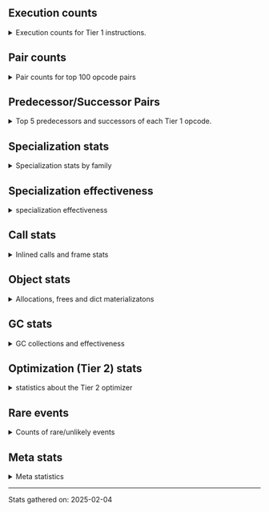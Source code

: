 ## Execution counts

<details>
<summary> Execution counts for Tier 1 instructions. </summary>


The "miss ratio" column shows the percentage of times the instruction
executed that it deoptimized. When this happens, the base unspecialized
instruction is not counted.

<table>
<thead>
<tr>
<th align="left">Name</th>
<th align="right">Base Count</th>
<th align="right">Head Count</th>
<th align="right">Change</th>
</tr>
</thead>
<tbody>
<tr>
<td align="left">ENTER_EXECUTOR</td>
<td align="right">9,761,441</td>
<td align="right">13,411,632</td>
<td align="right">37.4%</td>
</tr>
<tr>
<td align="left">BINARY_OP_SUBTRACT_FLOAT</td>
<td align="right">735,596</td>
<td align="right">576,218</td>
<td align="right">-21.7%</td>
</tr>
<tr>
<td align="left">TO_BOOL_LIST</td>
<td align="right">1,492,184</td>
<td align="right">1,173,423</td>
<td align="right">-21.4%</td>
</tr>
<tr>
<td align="left">CONTAINS_OP_DICT</td>
<td align="right">1,500,573</td>
<td align="right">1,182,462</td>
<td align="right">-21.2%</td>
</tr>
<tr>
<td align="left">LIST_EXTEND</td>
<td align="right">501,374</td>
<td align="right">395,116</td>
<td align="right">-21.2%</td>
</tr>
<tr>
<td align="left">LOAD_SUPER_ATTR_METHOD</td>
<td align="right">2,017,494</td>
<td align="right">1,594,197</td>
<td align="right">-21.0%</td>
</tr>
<tr>
<td align="left">COMPARE_OP</td>
<td align="right">1,019,494</td>
<td align="right">806,019</td>
<td align="right">-20.9%</td>
</tr>
<tr>
<td align="left">TO_BOOL_INT</td>
<td align="right">5,166,582</td>
<td align="right">4,092,324</td>
<td align="right">-20.8%</td>
</tr>
<tr>
<td align="left">COPY_FREE_VARS</td>
<td align="right">2,045,743</td>
<td align="right">1,622,446</td>
<td align="right">-20.7%</td>
</tr>
<tr>
<td align="left">BINARY_OP_EXTEND</td>
<td align="right">6,854,873</td>
<td align="right">5,448,075</td>
<td align="right">-20.5%</td>
</tr>
<tr>
<td align="left">CALL_ISINSTANCE</td>
<td align="right">1,028,001</td>
<td align="right">817,215</td>
<td align="right">-20.5%</td>
</tr>
<tr>
<td align="left">LOAD_DEREF</td>
<td align="right">2,083,564</td>
<td align="right">1,660,267</td>
<td align="right">-20.3%</td>
</tr>
<tr>
<td align="left">LOAD_FAST_AND_CLEAR</td>
<td align="right">786,088</td>
<td align="right">626,693</td>
<td align="right">-20.3%</td>
</tr>
<tr>
<td align="left">IMPORT_FROM</td>
<td align="right">524,149</td>
<td align="right">417,899</td>
<td align="right">-20.3%</td>
</tr>
<tr>
<td align="left">IMPORT_NAME</td>
<td align="right">524,472</td>
<td align="right">418,222</td>
<td align="right">-20.3%</td>
</tr>
<tr>
<td align="left">CALL_METHOD_DESCRIPTOR_FAST</td>
<td align="right">1,859,745</td>
<td align="right">1,483,029</td>
<td align="right">-20.3%</td>
</tr>
<tr>
<td align="left">BINARY_OP_ADD_FLOAT</td>
<td align="right">263,106</td>
<td align="right">210,029</td>
<td align="right">-20.2%</td>
</tr>
<tr>
<td align="left">BUILD_LIST</td>
<td align="right">1,891,438</td>
<td align="right">1,513,382</td>
<td align="right">-20.0%</td>
</tr>
<tr>
<td align="left">LOAD_ATTR_NONDESCRIPTOR_WITH_VALUES</td>
<td align="right">1,695,543</td>
<td align="right">1,361,045</td>
<td align="right">-19.7%</td>
</tr>
<tr>
<td align="left">JUMP_FORWARD</td>
<td align="right">1,663,953</td>
<td align="right">1,338,762</td>
<td align="right">-19.5%</td>
</tr>
<tr>
<td align="left">LIST_APPEND</td>
<td align="right">817,043</td>
<td align="right">657,658</td>
<td align="right">-19.5%</td>
</tr>
<tr>
<td align="left">GET_ITER</td>
<td align="right">2,537,514</td>
<td align="right">2,051,184</td>
<td align="right">-19.2%</td>
</tr>
<tr>
<td align="left">BUILD_MAP</td>
<td align="right">1,110,823</td>
<td align="right">898,312</td>
<td align="right">-19.1%</td>
</tr>
<tr>
<td align="left">UNARY_INVERT</td>
<td align="right">1,189,361</td>
<td align="right">962,265</td>
<td align="right">-19.1%</td>
</tr>
<tr>
<td align="left">CALL_KW_PY</td>
<td align="right">280,949</td>
<td align="right">227,820</td>
<td align="right">-18.9%</td>
</tr>
<tr>
<td align="left">UNARY_NOT</td>
<td align="right">284,017</td>
<td align="right">230,882</td>
<td align="right">-18.7%</td>
</tr>
<tr>
<td align="left">POP_JUMP_IF_NOT_NONE</td>
<td align="right">3,455,096</td>
<td align="right">2,810,147</td>
<td align="right">-18.7%</td>
</tr>
<tr>
<td align="left">CALL_BOUND_METHOD_GENERAL</td>
<td align="right">286,831</td>
<td align="right">233,702</td>
<td align="right">-18.5%</td>
</tr>
<tr>
<td align="left">CALL_NON_PY_GENERAL</td>
<td align="right">8,190,976</td>
<td align="right">6,705,429</td>
<td align="right">-18.1%</td>
</tr>
<tr>
<td align="left">LOAD_GLOBAL_MODULE</td>
<td align="right">15,974,399</td>
<td align="right">13,105,944</td>
<td align="right">-18.0%</td>
</tr>
<tr>
<td align="left">LOAD_FAST_LOAD_FAST</td>
<td align="right">11,799,267</td>
<td align="right">9,698,093</td>
<td align="right">-17.8%</td>
</tr>
<tr>
<td align="left">STORE_ATTR_INSTANCE_VALUE</td>
<td align="right">5,793,347</td>
<td align="right">4,771,590</td>
<td align="right">-17.6%</td>
</tr>
<tr>
<td align="left">CALL_PY_EXACT_ARGS</td>
<td align="right">11,236,708</td>
<td align="right">9,266,592</td>
<td align="right">-17.5%</td>
</tr>
<tr>
<td align="left">LOAD_ATTR</td>
<td align="right">9,399,715</td>
<td align="right">7,752,342</td>
<td align="right">-17.5%</td>
</tr>
<tr>
<td align="left">LOAD_ATTR_METHOD_WITH_VALUES</td>
<td align="right">6,992,564</td>
<td align="right">5,769,060</td>
<td align="right">-17.5%</td>
</tr>
<tr>
<td align="left">FOR_ITER_LIST</td>
<td align="right">2,177,748</td>
<td align="right">1,799,850</td>
<td align="right">-17.4%</td>
</tr>
<tr>
<td align="left">LOAD_ATTR_MODULE</td>
<td align="right">2,785,266</td>
<td align="right">2,311,870</td>
<td align="right">-17.0%</td>
</tr>
<tr>
<td align="left">POP_JUMP_IF_FALSE</td>
<td align="right">14,264,764</td>
<td align="right">11,880,463</td>
<td align="right">-16.7%</td>
</tr>
<tr>
<td align="left">POP_JUMP_IF_TRUE</td>
<td align="right">2,621,526</td>
<td align="right">2,185,336</td>
<td align="right">-16.6%</td>
</tr>
<tr>
<td align="left">LOAD_SMALL_INT</td>
<td align="right">4,203,640</td>
<td align="right">3,515,998</td>
<td align="right">-16.4%</td>
</tr>
<tr>
<td align="left">STORE_SUBSCR_DICT</td>
<td align="right">1,973,503</td>
<td align="right">1,655,993</td>
<td align="right">-16.1%</td>
</tr>
<tr>
<td align="left">SWAP</td>
<td align="right">6,274,442</td>
<td align="right">5,271,844</td>
<td align="right">-16.0%</td>
</tr>
<tr>
<td align="left">LOAD_GLOBAL_BUILTIN</td>
<td align="right">6,389,694</td>
<td align="right">5,378,180</td>
<td align="right">-15.8%</td>
</tr>
<tr>
<td align="left">LOAD_FAST</td>
<td align="right">80,191,808</td>
<td align="right">67,881,936</td>
<td align="right">-15.4%</td>
</tr>
<tr>
<td align="left">RETURN_VALUE</td>
<td align="right">30,144,365</td>
<td align="right">25,724,550</td>
<td align="right">-14.7%</td>
</tr>
<tr>
<td align="left">TO_BOOL_BOOL</td>
<td align="right">4,269,991</td>
<td align="right">3,648,861</td>
<td align="right">-14.5%</td>
</tr>
<tr>
<td align="left">LOAD_ATTR_METHOD_NO_DICT</td>
<td align="right">3,917,313</td>
<td align="right">3,358,443</td>
<td align="right">-14.3%</td>
</tr>
<tr>
<td align="left">LOAD_ATTR_PROPERTY</td>
<td align="right">386,042</td>
<td align="right">331,008</td>
<td align="right">-14.3%</td>
</tr>
<tr>
<td align="left">CALL_PY_GENERAL</td>
<td align="right">3,809,994</td>
<td align="right">3,267,350</td>
<td align="right">-14.2%</td>
</tr>
<tr>
<td align="left">POP_TOP</td>
<td align="right">16,206,522</td>
<td align="right">18,467,241</td>
<td align="right">13.9%</td>
</tr>
<tr>
<td align="left">LOAD_FAST_CHECK</td>
<td align="right">1,170,430</td>
<td align="right">1,011,052</td>
<td align="right">-13.6%</td>
</tr>
<tr>
<td align="left">BUILD_TUPLE</td>
<td align="right">2,791,240</td>
<td align="right">2,411,191</td>
<td align="right">-13.6%</td>
</tr>
<tr>
<td align="left">LOAD_SPECIAL</td>
<td align="right">3,193,752</td>
<td align="right">2,768,730</td>
<td align="right">-13.3%</td>
</tr>
<tr>
<td align="left">NOP</td>
<td align="right">5,629,135</td>
<td align="right">4,890,115</td>
<td align="right">-13.1%</td>
</tr>
<tr>
<td align="left">LOAD_CONST_MORTAL</td>
<td align="right">1,214,169</td>
<td align="right">1,054,791</td>
<td align="right">-13.1%</td>
</tr>
<tr>
<td align="left">LOAD_CONST_IMMORTAL</td>
<td align="right">17,373,575</td>
<td align="right">15,123,169</td>
<td align="right">-13.0%</td>
</tr>
<tr>
<td align="left">LOAD_ATTR_INSTANCE_VALUE</td>
<td align="right">15,475,412</td>
<td align="right">13,603,112</td>
<td align="right">-12.1%</td>
</tr>
<tr>
<td align="left">STORE_FAST</td>
<td align="right">22,698,910</td>
<td align="right">20,018,762</td>
<td align="right">-11.8%</td>
</tr>
<tr>
<td align="left">CALL_METHOD_DESCRIPTOR_NOARGS</td>
<td align="right">1,471,710</td>
<td align="right">1,299,371</td>
<td align="right">-11.7%</td>
</tr>
<tr>
<td align="left">COMPARE_OP_INT</td>
<td align="right">2,750,949</td>
<td align="right">2,434,240</td>
<td align="right">-11.5%</td>
</tr>
<tr>
<td align="left">COPY</td>
<td align="right">7,820,314</td>
<td align="right">6,955,186</td>
<td align="right">-11.1%</td>
</tr>
<tr>
<td align="left">POP_ITER</td>
<td align="right">889,844</td>
<td align="right">793,471</td>
<td align="right">-10.8%</td>
</tr>
<tr>
<td align="left">CALL_BUILTIN_CLASS</td>
<td align="right">1,111,653</td>
<td align="right">1,000,290</td>
<td align="right">-10.0%</td>
</tr>
<tr>
<td align="left">INTERPRETER_EXIT</td>
<td align="right">9,551,218</td>
<td align="right">8,648,052</td>
<td align="right">-9.5%</td>
</tr>
<tr>
<td align="left">CALL_BUILTIN_FAST</td>
<td align="right">673,632</td>
<td align="right">612,398</td>
<td align="right">-9.1%</td>
</tr>
<tr>
<td align="left">CALL_LIST_APPEND</td>
<td align="right">100,932</td>
<td align="right">92,772</td>
<td align="right">-8.1%</td>
</tr>
<tr>
<td align="left">UNPACK_SEQUENCE_TWO_TUPLE</td>
<td align="right">805,892</td>
<td align="right">744,609</td>
<td align="right">-7.6%</td>
</tr>
<tr>
<td align="left">JUMP_BACKWARD</td>
<td align="right">113</td>
<td align="right">106</td>
<td align="right">-6.2%</td>
</tr>
<tr>
<td align="left">PUSH_NULL</td>
<td align="right">5,353,204</td>
<td align="right">5,082,411</td>
<td align="right">-5.1%</td>
</tr>
<tr>
<td align="left">TO_BOOL</td>
<td align="right">184,009</td>
<td align="right">175,001</td>
<td align="right">-4.9%</td>
</tr>
<tr>
<td align="left">RESUME</td>
<td align="right">505</td>
<td align="right">483</td>
<td align="right">-4.4%</td>
</tr>
<tr>
<td align="left">RESUME_CHECK</td>
<td align="right">25,825,906</td>
<td align="right">26,789,816</td>
<td align="right">3.7%</td>
</tr>
<tr>
<td align="left">STORE_FAST_STORE_FAST</td>
<td align="right">1,683,179</td>
<td align="right">1,621,896</td>
<td align="right">-3.6%</td>
</tr>
<tr>
<td align="left">JUMP_BACKWARD_NO_INTERRUPT</td>
<td align="right">5,213</td>
<td align="right">5,033</td>
<td align="right">-3.5%</td>
</tr>
<tr>
<td align="left">BINARY_SUBSCR_LIST_INT</td>
<td align="right">77,853</td>
<td align="right">75,892</td>
<td align="right">-2.5%</td>
</tr>
<tr>
<td align="left">LOAD_CONST</td>
<td align="right">1,652</td>
<td align="right">1,620</td>
<td align="right">-1.9%</td>
</tr>
<tr>
<td align="left">FOR_ITER_RANGE</td>
<td align="right">129,869</td>
<td align="right">127,955</td>
<td align="right">-1.5%</td>
</tr>
<tr>
<td align="left">CHECK_EXC_MATCH</td>
<td align="right">13,611</td>
<td align="right">13,430</td>
<td align="right">-1.3%</td>
</tr>
<tr>
<td align="left">POP_JUMP_IF_NONE</td>
<td align="right">362,120</td>
<td align="right">366,112</td>
<td align="right">1.1%</td>
</tr>
<tr>
<td align="left">CALL</td>
<td align="right">4,592</td>
<td align="right">4,544</td>
<td align="right">-1.0%</td>
</tr>
<tr>
<td align="left">POP_EXCEPT</td>
<td align="right">17,834</td>
<td align="right">17,653</td>
<td align="right">-1.0%</td>
</tr>
<tr>
<td align="left">PUSH_EXC_INFO</td>
<td align="right">17,834</td>
<td align="right">17,653</td>
<td align="right">-1.0%</td>
</tr>
<tr>
<td align="left">CALL_LEN</td>
<td align="right">204,645</td>
<td align="right">202,629</td>
<td align="right">-1.0%</td>
</tr>
<tr>
<td align="left">LOAD_GLOBAL</td>
<td align="right">3,235</td>
<td align="right">3,214</td>
<td align="right">-0.6%</td>
</tr>
<tr>
<td align="left">BINARY_SUBSCR</td>
<td align="right">40,996</td>
<td align="right">40,816</td>
<td align="right">-0.4%</td>
</tr>
<tr>
<td align="left">COMPARE_OP_STR</td>
<td align="right">545,090</td>
<td align="right">543,083</td>
<td align="right">-0.4%</td>
</tr>
<tr>
<td align="left">TO_BOOL_ALWAYS_TRUE</td>
<td align="right">336</td>
<td align="right">337</td>
<td align="right">0.3%</td>
</tr>
<tr>
<td align="left">BINARY_OP_SUBTRACT_INT</td>
<td align="right">102,491</td>
<td align="right">102,303</td>
<td align="right">-0.2%</td>
</tr>
<tr>
<td align="left">JUMP_BACKWARD_JIT</td>
<td align="right">689,975</td>
<td align="right">688,792</td>
<td align="right">-0.2%</td>
</tr>
<tr>
<td align="left">CALL_METHOD_DESCRIPTOR_O</td>
<td align="right">201,370</td>
<td align="right">201,080</td>
<td align="right">-0.1%</td>
</tr>
<tr>
<td align="left">NOT_TAKEN</td>
<td align="right">16,637</td>
<td align="right">16,625</td>
<td align="right">-0.1%</td>
</tr>
<tr>
<td align="left">BINARY_OP_ADD_INT</td>
<td align="right">452,860</td>
<td align="right">452,936</td>
<td align="right">0.0%</td>
</tr>
<tr>
<td align="left">LOAD_ATTR_METHOD_LAZY_DICT</td>
<td align="right">97,281</td>
<td align="right">97,265</td>
<td align="right">-0.0%</td>
</tr>
<tr>
<td align="left">STORE_SUBSCR</td>
<td align="right">21,468</td>
<td align="right">21,470</td>
<td align="right">0.0%</td>
</tr>
<tr>
<td align="left">UNPACK_SEQUENCE_TUPLE</td>
<td align="right">46,398</td>
<td align="right">46,394</td>
<td align="right">-0.0%</td>
</tr>
<tr>
<td align="left">IS_OP</td>
<td align="right">34,042</td>
<td align="right">34,040</td>
<td align="right">-0.0%</td>
</tr>
<tr>
<td align="left">BINARY_OP</td>
<td align="right">68,013</td>
<td align="right">68,015</td>
<td align="right">0.0%</td>
</tr>
<tr>
<td align="left">CALL_BOUND_METHOD_EXACT_ARGS</td>
<td align="right">35,133</td>
<td align="right">35,132</td>
<td align="right">-0.0%</td>
</tr>
<tr>
<td align="left">FOR_ITER</td>
<td align="right">115,813</td>
<td align="right">115,810</td>
<td align="right">-0.0%</td>
</tr>
<tr>
<td align="left">STORE_ATTR</td>
<td align="right">81,658</td>
<td align="right">81,660</td>
<td align="right">0.0%</td>
</tr>
<tr>
<td align="left">STORE_FAST_LOAD_FAST</td>
<td align="right">168,817</td>
<td align="right">168,815</td>
<td align="right">-0.0%</td>
</tr>
<tr>
<td align="left">CALL_BUILTIN_FAST_WITH_KEYWORDS</td>
<td align="right">928,752</td>
<td align="right">928,741</td>
<td align="right">-0.0%</td>
</tr>
<tr>
<td align="left">TO_BOOL_NONE</td>
<td align="right">191,014</td>
<td align="right">191,012</td>
<td align="right">-0.0%</td>
</tr>
<tr>
<td align="left">YIELD_VALUE</td>
<td align="right">5,068,282</td>
<td align="right">5,068,282</td>
<td align="right">0.0%</td>
</tr>
<tr>
<td align="left">CALL_FUNCTION_EX</td>
<td align="right">1,818,672</td>
<td align="right">1,818,672</td>
<td align="right">0.0%</td>
</tr>
<tr>
<td align="left">MAKE_CELL</td>
<td align="right">105,142</td>
<td align="right">105,142</td>
<td align="right">0.0%</td>
</tr>
<tr>
<td align="left">STORE_DEREF</td>
<td align="right">105,110</td>
<td align="right">105,110</td>
<td align="right">0.0%</td>
</tr>
<tr>
<td align="left">FOR_ITER_GEN</td>
<td align="right">87,032</td>
<td align="right">87,032</td>
<td align="right">0.0%</td>
</tr>
<tr>
<td align="left">CALL_BUILTIN_O</td>
<td align="right">86,432</td>
<td align="right">86,432</td>
<td align="right">0.0%</td>
</tr>
<tr>
<td align="left">BINARY_SUBSCR_DICT</td>
<td align="right">84,725</td>
<td align="right">84,725</td>
<td align="right">0.0%</td>
</tr>
<tr>
<td align="left">CALL_KW_NON_PY</td>
<td align="right">77,368</td>
<td align="right">77,368</td>
<td align="right">0.0%</td>
</tr>
<tr>
<td align="left">BINARY_OP_MULTIPLY_FLOAT</td>
<td align="right">68,756</td>
<td align="right">68,756</td>
<td align="right">0.0%</td>
</tr>
<tr>
<td align="left">BINARY_SUBSCR_STR_INT</td>
<td align="right">68,756</td>
<td align="right">68,756</td>
<td align="right">0.0%</td>
</tr>
<tr>
<td align="left">DELETE_SUBSCR</td>
<td align="right">67,589</td>
<td align="right">67,589</td>
<td align="right">0.0%</td>
</tr>
<tr>
<td align="left">DELETE_ATTR</td>
<td align="right">63,345</td>
<td align="right">63,345</td>
<td align="right">0.0%</td>
</tr>
<tr>
<td align="left">DICT_MERGE</td>
<td align="right">59,119</td>
<td align="right">59,119</td>
<td align="right">0.0%</td>
</tr>
<tr>
<td align="left">CALL_ALLOC_AND_ENTER_INIT</td>
<td align="right">55,866</td>
<td align="right">55,866</td>
<td align="right">0.0%</td>
</tr>
<tr>
<td align="left">EXIT_INIT_CHECK</td>
<td align="right">55,862</td>
<td align="right">55,862</td>
<td align="right">0.0%</td>
</tr>
<tr>
<td align="left">CALL_METHOD_DESCRIPTOR_FAST_WITH_KEYWORDS</td>
<td align="right">51,440</td>
<td align="right">51,440</td>
<td align="right">0.0%</td>
</tr>
<tr>
<td align="left">BINARY_SUBSCR_TUPLE_INT</td>
<td align="right">44,014</td>
<td align="right">44,014</td>
<td align="right">0.0%</td>
</tr>
<tr>
<td align="left">MAKE_FUNCTION</td>
<td align="right">42,904</td>
<td align="right">42,904</td>
<td align="right">0.0%</td>
</tr>
<tr>
<td align="left">LOAD_ATTR_CLASS</td>
<td align="right">38,452</td>
<td align="right">38,452</td>
<td align="right">0.0%</td>
</tr>
<tr>
<td align="left">FORMAT_SIMPLE</td>
<td align="right">38,409</td>
<td align="right">38,409</td>
<td align="right">0.0%</td>
</tr>
<tr>
<td align="left">BUILD_STRING</td>
<td align="right">29,697</td>
<td align="right">29,697</td>
<td align="right">0.0%</td>
</tr>
<tr>
<td align="left">SET_FUNCTION_ATTRIBUTE</td>
<td align="right">29,559</td>
<td align="right">29,559</td>
<td align="right">0.0%</td>
</tr>
<tr>
<td align="left">LOAD_SUPER_ATTR_ATTR</td>
<td align="right">23,800</td>
<td align="right">23,800</td>
<td align="right">0.0%</td>
</tr>
<tr>
<td align="left">TO_BOOL_STR</td>
<td align="right">21,938</td>
<td align="right">21,938</td>
<td align="right">0.0%</td>
</tr>
<tr>
<td align="left">BINARY_OP_INPLACE_ADD_UNICODE</td>
<td align="right">20,988</td>
<td align="right">20,988</td>
<td align="right">0.0%</td>
</tr>
<tr>
<td align="left">FOR_ITER_TUPLE</td>
<td align="right">17,858</td>
<td align="right">17,858</td>
<td align="right">0.0%</td>
</tr>
<tr>
<td align="left">CONVERT_VALUE</td>
<td align="right">17,404</td>
<td align="right">17,404</td>
<td align="right">0.0%</td>
</tr>
<tr>
<td align="left">CALL_TUPLE_1</td>
<td align="right">14,867</td>
<td align="right">14,867</td>
<td align="right">0.0%</td>
</tr>
<tr>
<td align="left">BINARY_SLICE</td>
<td align="right">14,143</td>
<td align="right">14,143</td>
<td align="right">0.0%</td>
</tr>
<tr>
<td align="left">RETURN_GENERATOR</td>
<td align="right">12,839</td>
<td align="right">12,839</td>
<td align="right">0.0%</td>
</tr>
<tr>
<td align="left">RERAISE</td>
<td align="right">12,672</td>
<td align="right">12,672</td>
<td align="right">0.0%</td>
</tr>
<tr>
<td align="left">LOAD_ATTR_SLOT</td>
<td align="right">10,286</td>
<td align="right">10,286</td>
<td align="right">0.0%</td>
</tr>
<tr>
<td align="left">STORE_ATTR_SLOT</td>
<td align="right">9,870</td>
<td align="right">9,870</td>
<td align="right">0.0%</td>
</tr>
<tr>
<td align="left">CALL_STR_1</td>
<td align="right">8,491</td>
<td align="right">8,491</td>
<td align="right">0.0%</td>
</tr>
<tr>
<td align="left">END_FOR</td>
<td align="right">8,446</td>
<td align="right">8,446</td>
<td align="right">0.0%</td>
</tr>
<tr>
<td align="left">RAISE_VARARGS</td>
<td align="right">4,227</td>
<td align="right">4,227</td>
<td align="right">0.0%</td>
</tr>
<tr>
<td align="left">WITH_EXCEPT_START</td>
<td align="right">4,223</td>
<td align="right">4,223</td>
<td align="right">0.0%</td>
</tr>
<tr>
<td align="left">STORE_NAME</td>
<td align="right">806</td>
<td align="right">806</td>
<td align="right">0.0%</td>
</tr>
<tr>
<td align="left">JUMP_BACKWARD_NO_JIT</td>
<td align="right">543</td>
<td align="right">543</td>
<td align="right">0.0%</td>
</tr>
<tr>
<td align="left">BINARY_OP_ADD_UNICODE</td>
<td align="right">522</td>
<td align="right">522</td>
<td align="right">0.0%</td>
</tr>
<tr>
<td align="left">CONTAINS_OP_SET</td>
<td align="right">415</td>
<td align="right">415</td>
<td align="right">0.0%</td>
</tr>
<tr>
<td align="left">CONTAINS_OP</td>
<td align="right">322</td>
<td align="right">322</td>
<td align="right">0.0%</td>
</tr>
<tr>
<td align="left">LOAD_NAME</td>
<td align="right">267</td>
<td align="right">267</td>
<td align="right">0.0%</td>
</tr>
<tr>
<td align="left">CALL_KW</td>
<td align="right">183</td>
<td align="right">183</td>
<td align="right">0.0%</td>
</tr>
<tr>
<td align="left">CALL_TYPE_1</td>
<td align="right">154</td>
<td align="right">154</td>
<td align="right">0.0%</td>
</tr>
<tr>
<td align="left">UNPACK_SEQUENCE</td>
<td align="right">149</td>
<td align="right">149</td>
<td align="right">0.0%</td>
</tr>
<tr>
<td align="left">EXTENDED_ARG</td>
<td align="right">129</td>
<td align="right">129</td>
<td align="right">0.0%</td>
</tr>
<tr>
<td align="left">DELETE_FAST</td>
<td align="right">128</td>
<td align="right">128</td>
<td align="right">0.0%</td>
</tr>
<tr>
<td align="left">LOAD_SUPER_ATTR</td>
<td align="right">68</td>
<td align="right">68</td>
<td align="right">0.0%</td>
</tr>
<tr>
<td align="left">LOAD_BUILD_CLASS</td>
<td align="right">42</td>
<td align="right">42</td>
<td align="right">0.0%</td>
</tr>
<tr>
<td align="left">LOAD_LOCALS</td>
<td align="right">38</td>
<td align="right">38</td>
<td align="right">0.0%</td>
</tr>
<tr>
<td align="left">COMPARE_OP_FLOAT</td>
<td align="right">29</td>
<td align="right">29</td>
<td align="right">0.0%</td>
</tr>
<tr>
<td align="left">CALL_INTRINSIC_1</td>
<td align="right">16</td>
<td align="right">16</td>
<td align="right">0.0%</td>
</tr>
<tr>
<td align="left">LOAD_ATTR_CLASS_WITH_METACLASS_CHECK</td>
<td align="right">12</td>
<td align="right">12</td>
<td align="right">0.0%</td>
</tr>
<tr>
<td align="left">DELETE_NAME</td>
<td align="right">6</td>
<td align="right">6</td>
<td align="right">0.0%</td>
</tr>
<tr>
<td align="left">STORE_GLOBAL</td>
<td align="right">4</td>
<td align="right">4</td>
<td align="right">0.0%</td>
</tr>
<tr>
<td align="left">BINARY_SUBSCR_GETITEM</td>
<td align="right">3</td>
<td align="right">3</td>
<td align="right">0.0%</td>
</tr>
<tr>
<td align="left">BUILD_SET</td>
<td align="right">2</td>
<td align="right">2</td>
<td align="right">0.0%</td>
</tr>
<tr>
<td align="left">MAP_ADD</td>
<td align="right">1</td>
<td align="right">1</td>
<td align="right">0.0%</td>
</tr>
</tbody>
</table>


</details>

## Pair counts

<details>
<summary> Pair counts for top 100 opcode pairs </summary>


Pairs of specialized operations that deoptimize and are then followed by
the corresponding unspecialized instruction are not counted as pairs.

Not included in comparative output.


</details>

## Predecessor/Successor Pairs

<details>
<summary> Top 5 predecessors and successors of each Tier 1 opcode. </summary>


This does not include the unspecialized instructions that occur after a
specialized instruction deoptimizes.

Not included in comparative output.


</details>

## Specialization stats

<details>
<summary> Specialization stats by family </summary>

### BINARY_OP

<details>
<summary> specialization stats for BINARY_OP family </summary>

<table>
<thead>
<tr>
<th align="left">Kind</th>
<th align="right">Base Count</th>
<th align="right">Base Ratio</th>
<th align="right">Head Count</th>
<th align="right">Head Ratio</th>
<th align="right">Change</th>
</tr>
</thead>
<tbody>
<tr>
<td align="left">
hit
<details>
<summary>ⓘ</summary>

Specialized instructions that complete.
</details>
</td>
<td align="right">12,204,170</td>
<td align="right">99.3%</td>
<td align="right">9,811,974</td>
<td align="right">99.2%</td>
<td align="right">-19.6%</td>
</tr>
<tr>
<td align="left">
miss
<details>
<summary>ⓘ</summary>

Specialized instructions that deopt.
</details>
</td>
<td align="right">12,276</td>
<td align="right">0.1%</td>
<td align="right">13,571</td>
<td align="right">0.1%</td>
<td align="right">10.5%</td>
</tr>
<tr>
<td align="left">
deferred
<details>
<summary>ⓘ</summary>

Lists the number of "deferred" (i.e. not specialized) instructions executed.
</details>
</td>
<td align="right">67,329</td>
<td align="right">0.5%</td>
<td align="right">67,328</td>
<td align="right">0.7%</td>
<td align="right">-0.0%</td>
</tr>
</tbody>
</table>

<table>
<thead>
<tr>
<th align="left">Success</th>
<th align="right">Base Count</th>
<th align="right">Base Ratio</th>
<th align="right">Head Count</th>
<th align="right">Head Ratio</th>
<th align="right">Change</th>
</tr>
</thead>
<tbody>
<tr>
<td align="left">Success</td>
<td align="right">378</td>
<td align="right">41.0%</td>
<td align="right">402</td>
<td align="right">42.4%</td>
<td align="right">6.3%</td>
</tr>
<tr>
<td align="left">Failure</td>
<td align="right">543</td>
<td align="right">59.0%</td>
<td align="right">545</td>
<td align="right">57.6%</td>
<td align="right">0.4%</td>
</tr>
</tbody>
</table>

<table>
<thead>
<tr>
<th align="left">Failure kind</th>
<th align="right">Base Count</th>
<th align="right">Base Ratio</th>
<th align="right">Head Count</th>
<th align="right">Head Ratio</th>
<th align="right">Change</th>
</tr>
</thead>
<tbody>
<tr>
<td align="left">remainder</td>
<td align="right">288</td>
<td align="right">53.0%</td>
<td align="right">290</td>
<td align="right">53.2%</td>
<td align="right">0.7%</td>
</tr>
<tr>
<td align="left">add different types</td>
<td align="right">187</td>
<td align="right">34.4%</td>
<td align="right">187</td>
<td align="right">34.3%</td>
<td align="right">0.0%</td>
</tr>
<tr>
<td align="left">add other</td>
<td align="right">66</td>
<td align="right">12.2%</td>
<td align="right">66</td>
<td align="right">12.1%</td>
<td align="right">0.0%</td>
</tr>
<tr>
<td align="left">and int</td>
<td align="right">2</td>
<td align="right">0.4%</td>
<td align="right">2</td>
<td align="right">0.4%</td>
<td align="right">0.0%</td>
</tr>
</tbody>
</table>


</details>

### BINARY_SLICE

<details>
<summary> specialization stats for BINARY_SLICE family </summary>

<table>
<thead>
<tr>
<th align="left">Kind</th>
<th align="right">Base Count</th>
<th align="right">Base Ratio</th>
<th align="right">Head Count</th>
<th align="right">Head Ratio</th>
<th align="right">Change</th>
</tr>
</thead>
<tbody>
<tr>
<td align="left">
deferred
<details>
<summary>ⓘ</summary>

Lists the number of "deferred" (i.e. not specialized) instructions executed.
</details>
</td>
<td align="right">14,143</td>
<td align="right">100.0%</td>
<td align="right">14,143</td>
<td align="right">100.0%</td>
<td align="right">0.0%</td>
</tr>
</tbody>
</table>


</details>

### BINARY_SUBSCR

<details>
<summary> specialization stats for BINARY_SUBSCR family </summary>

<table>
<thead>
<tr>
<th align="left">Kind</th>
<th align="right">Base Count</th>
<th align="right">Base Ratio</th>
<th align="right">Head Count</th>
<th align="right">Head Ratio</th>
<th align="right">Change</th>
</tr>
</thead>
<tbody>
<tr>
<td align="left">
hit
<details>
<summary>ⓘ</summary>

Specialized instructions that complete.
</details>
</td>
<td align="right">708,068</td>
<td align="right">94.5%</td>
<td align="right">601,810</td>
<td align="right">93.6%</td>
<td align="right">-15.0%</td>
</tr>
<tr>
<td align="left">
deferred
<details>
<summary>ⓘ</summary>

Lists the number of "deferred" (i.e. not specialized) instructions executed.
</details>
</td>
<td align="right">40,730</td>
<td align="right">5.4%</td>
<td align="right">40,550</td>
<td align="right">6.3%</td>
<td align="right">-0.4%</td>
</tr>
</tbody>
</table>

<table>
<thead>
<tr>
<th align="left">Success</th>
<th align="right">Base Count</th>
<th align="right">Base Ratio</th>
<th align="right">Head Count</th>
<th align="right">Head Ratio</th>
<th align="right">Change</th>
</tr>
</thead>
<tbody>
<tr>
<td align="left">Success</td>
<td align="right">118</td>
<td align="right">44.4%</td>
<td align="right">118</td>
<td align="right">44.4%</td>
<td align="right">0.0%</td>
</tr>
<tr>
<td align="left">Failure</td>
<td align="right">148</td>
<td align="right">55.6%</td>
<td align="right">148</td>
<td align="right">55.6%</td>
<td align="right">0.0%</td>
</tr>
</tbody>
</table>

<table>
<thead>
<tr>
<th align="left">Failure kind</th>
<th align="right">Base Count</th>
<th align="right">Base Ratio</th>
<th align="right">Head Count</th>
<th align="right">Head Ratio</th>
<th align="right">Change</th>
</tr>
</thead>
<tbody>
<tr>
<td align="left">buffer int</td>
<td align="right">147</td>
<td align="right">99.3%</td>
<td align="right">147</td>
<td align="right">99.3%</td>
<td align="right">0.0%</td>
</tr>
<tr>
<td align="left">list slice</td>
<td align="right">1</td>
<td align="right">0.7%</td>
<td align="right">1</td>
<td align="right">0.7%</td>
<td align="right">0.0%</td>
</tr>
</tbody>
</table>


</details>

### CALL

<details>
<summary> specialization stats for CALL family </summary>

<table>
<thead>
<tr>
<th align="left">Kind</th>
<th align="right">Base Count</th>
<th align="right">Base Ratio</th>
<th align="right">Head Count</th>
<th align="right">Head Ratio</th>
<th align="right">Change</th>
</tr>
</thead>
<tbody>
<tr>
<td align="left">
hit
<details>
<summary>ⓘ</summary>

Specialized instructions that complete.
</details>
</td>
<td align="right">29,364,994</td>
<td align="right">100.0%</td>
<td align="right">24,475,586</td>
<td align="right">100.0%</td>
<td align="right">-16.7%</td>
</tr>
<tr>
<td align="left">
deferred
<details>
<summary>ⓘ</summary>

Lists the number of "deferred" (i.e. not specialized) instructions executed.
</details>
</td>
<td align="right">2,058</td>
<td align="right">0.0%</td>
<td align="right">2,008</td>
<td align="right">0.0%</td>
<td align="right">-2.4%</td>
</tr>
<tr>
<td align="left">
miss
<details>
<summary>ⓘ</summary>

Specialized instructions that deopt.
</details>
</td>
<td align="right">796</td>
<td align="right">0.0%</td>
<td align="right">796</td>
<td align="right">0.0%</td>
<td align="right">0.0%</td>
</tr>
</tbody>
</table>

<table>
<thead>
<tr>
<th align="left">Success</th>
<th align="right">Base Count</th>
<th align="right">Base Ratio</th>
<th align="right">Head Count</th>
<th align="right">Head Ratio</th>
<th align="right">Change</th>
</tr>
</thead>
<tbody>
<tr>
<td align="left">Success</td>
<td align="right">3,330</td>
<td align="right">100.0%</td>
<td align="right">3,332</td>
<td align="right">100.0%</td>
<td align="right">0.1%</td>
</tr>
<tr>
<td align="left">Failure</td>
<td align="right">0</td>
<td align="right">0.0%</td>
<td align="right">0</td>
<td align="right">0.0%</td>
<td align="right"></td>
</tr>
</tbody>
</table>


</details>

### CALL_KW

<details>
<summary> specialization stats for CALL_KW family </summary>

<table>
<thead>
<tr>
<th align="left">Kind</th>
<th align="right">Base Count</th>
<th align="right">Base Ratio</th>
<th align="right">Head Count</th>
<th align="right">Head Ratio</th>
<th align="right">Change</th>
</tr>
</thead>
<tbody>
<tr>
<td align="left">
deferred
<details>
<summary>ⓘ</summary>

Lists the number of "deferred" (i.e. not specialized) instructions executed.
</details>
</td>
<td align="right">43</td>
<td align="right">23.5%</td>
<td align="right">43</td>
<td align="right">23.5%</td>
<td align="right">0.0%</td>
</tr>
</tbody>
</table>

<table>
<thead>
<tr>
<th align="left">Success</th>
<th align="right">Base Count</th>
<th align="right">Base Ratio</th>
<th align="right">Head Count</th>
<th align="right">Head Ratio</th>
<th align="right">Change</th>
</tr>
</thead>
<tbody>
<tr>
<td align="left">Success</td>
<td align="right">140</td>
<td align="right">100.0%</td>
<td align="right">140</td>
<td align="right">100.0%</td>
<td align="right">0.0%</td>
</tr>
<tr>
<td align="left">Failure</td>
<td align="right">0</td>
<td align="right">0.0%</td>
<td align="right">0</td>
<td align="right">0.0%</td>
<td align="right"></td>
</tr>
</tbody>
</table>


</details>

### COMPARE_OP

<details>
<summary> specialization stats for COMPARE_OP family </summary>

<table>
<thead>
<tr>
<th align="left">Kind</th>
<th align="right">Base Count</th>
<th align="right">Base Ratio</th>
<th align="right">Head Count</th>
<th align="right">Head Ratio</th>
<th align="right">Change</th>
</tr>
</thead>
<tbody>
<tr>
<td align="left">
deferred
<details>
<summary>ⓘ</summary>

Lists the number of "deferred" (i.e. not specialized) instructions executed.
</details>
</td>
<td align="right">1,018,317</td>
<td align="right">16.7%</td>
<td align="right">804,879</td>
<td align="right">15.4%</td>
<td align="right">-21.0%</td>
</tr>
<tr>
<td align="left">
hit
<details>
<summary>ⓘ</summary>

Specialized instructions that complete.
</details>
</td>
<td align="right">5,049,107</td>
<td align="right">83.0%</td>
<td align="right">4,411,207</td>
<td align="right">84.3%</td>
<td align="right">-12.6%</td>
</tr>
<tr>
<td align="left">
miss
<details>
<summary>ⓘ</summary>

Specialized instructions that deopt.
</details>
</td>
<td align="right">13,535</td>
<td align="right">0.2%</td>
<td align="right">14,473</td>
<td align="right">0.3%</td>
<td align="right">6.9%</td>
</tr>
</tbody>
</table>

<table>
<thead>
<tr>
<th align="left">Success</th>
<th align="right">Base Count</th>
<th align="right">Base Ratio</th>
<th align="right">Head Count</th>
<th align="right">Head Ratio</th>
<th align="right">Change</th>
</tr>
</thead>
<tbody>
<tr>
<td align="left">Failure</td>
<td align="right">915</td>
<td align="right">64.3%</td>
<td align="right">874</td>
<td align="right">62.3%</td>
<td align="right">-4.5%</td>
</tr>
<tr>
<td align="left">Success</td>
<td align="right">507</td>
<td align="right">35.7%</td>
<td align="right">528</td>
<td align="right">37.7%</td>
<td align="right">4.1%</td>
</tr>
</tbody>
</table>

<table>
<thead>
<tr>
<th align="left">Failure kind</th>
<th align="right">Base Count</th>
<th align="right">Base Ratio</th>
<th align="right">Head Count</th>
<th align="right">Head Ratio</th>
<th align="right">Change</th>
</tr>
</thead>
<tbody>
<tr>
<td align="left">float long</td>
<td align="right">627</td>
<td align="right">68.5%</td>
<td align="right">584</td>
<td align="right">66.8%</td>
<td align="right">-6.9%</td>
</tr>
<tr>
<td align="left">different types</td>
<td align="right">147</td>
<td align="right">16.1%</td>
<td align="right">149</td>
<td align="right">17.0%</td>
<td align="right">1.4%</td>
</tr>
<tr>
<td align="left">big int</td>
<td align="right">96</td>
<td align="right">10.5%</td>
<td align="right">96</td>
<td align="right">11.0%</td>
<td align="right">0.0%</td>
</tr>
<tr>
<td align="left">bytes</td>
<td align="right">44</td>
<td align="right">4.8%</td>
<td align="right">44</td>
<td align="right">5.0%</td>
<td align="right">0.0%</td>
</tr>
<tr>
<td align="left">list</td>
<td align="right">1</td>
<td align="right">0.1%</td>
<td align="right">1</td>
<td align="right">0.1%</td>
<td align="right">0.0%</td>
</tr>
</tbody>
</table>


</details>

### CONTAINS_OP

<details>
<summary> specialization stats for CONTAINS_OP family </summary>

<table>
<thead>
<tr>
<th align="left">Kind</th>
<th align="right">Base Count</th>
<th align="right">Base Ratio</th>
<th align="right">Head Count</th>
<th align="right">Head Ratio</th>
<th align="right">Change</th>
</tr>
</thead>
<tbody>
<tr>
<td align="left">
hit
<details>
<summary>ⓘ</summary>

Specialized instructions that complete.
</details>
</td>
<td align="right">2,148,553</td>
<td align="right">100.0%</td>
<td align="right">1,776,664</td>
<td align="right">100.0%</td>
<td align="right">-17.3%</td>
</tr>
<tr>
<td align="left">
deferred
<details>
<summary>ⓘ</summary>

Lists the number of "deferred" (i.e. not specialized) instructions executed.
</details>
</td>
<td align="right">270</td>
<td align="right">0.0%</td>
<td align="right">270</td>
<td align="right">0.0%</td>
<td align="right">0.0%</td>
</tr>
</tbody>
</table>

<table>
<thead>
<tr>
<th align="left">Success</th>
<th align="right">Base Count</th>
<th align="right">Base Ratio</th>
<th align="right">Head Count</th>
<th align="right">Head Ratio</th>
<th align="right">Change</th>
</tr>
</thead>
<tbody>
<tr>
<td align="left">Success</td>
<td align="right">9</td>
<td align="right">17.3%</td>
<td align="right">9</td>
<td align="right">17.3%</td>
<td align="right">0.0%</td>
</tr>
<tr>
<td align="left">Failure</td>
<td align="right">43</td>
<td align="right">82.7%</td>
<td align="right">43</td>
<td align="right">82.7%</td>
<td align="right">0.0%</td>
</tr>
</tbody>
</table>

<table>
<thead>
<tr>
<th align="left">Failure kind</th>
<th align="right">Base Count</th>
<th align="right">Base Ratio</th>
<th align="right">Head Count</th>
<th align="right">Head Ratio</th>
<th align="right">Change</th>
</tr>
</thead>
<tbody>
<tr>
<td align="left">tuple</td>
<td align="right">43</td>
<td align="right">100.0%</td>
<td align="right">43</td>
<td align="right">100.0%</td>
<td align="right">0.0%</td>
</tr>
</tbody>
</table>


</details>

### FOR_ITER

<details>
<summary> specialization stats for FOR_ITER family </summary>

<table>
<thead>
<tr>
<th align="left">Kind</th>
<th align="right">Base Count</th>
<th align="right">Base Ratio</th>
<th align="right">Head Count</th>
<th align="right">Head Ratio</th>
<th align="right">Change</th>
</tr>
</thead>
<tbody>
<tr>
<td align="left">
hit
<details>
<summary>ⓘ</summary>

Specialized instructions that complete.
</details>
</td>
<td align="right">6,979,217</td>
<td align="right">98.4%</td>
<td align="right">6,599,405</td>
<td align="right">98.3%</td>
<td align="right">-5.4%</td>
</tr>
<tr>
<td align="left">
deferred
<details>
<summary>ⓘ</summary>

Lists the number of "deferred" (i.e. not specialized) instructions executed.
</details>
</td>
<td align="right">115,485</td>
<td align="right">1.6%</td>
<td align="right">115,484</td>
<td align="right">1.7%</td>
<td align="right">-0.0%</td>
</tr>
</tbody>
</table>

<table>
<thead>
<tr>
<th align="left">Success</th>
<th align="right">Base Count</th>
<th align="right">Base Ratio</th>
<th align="right">Head Count</th>
<th align="right">Head Ratio</th>
<th align="right">Change</th>
</tr>
</thead>
<tbody>
<tr>
<td align="left">Success</td>
<td align="right">52</td>
<td align="right">15.9%</td>
<td align="right">50</td>
<td align="right">15.3%</td>
<td align="right">-3.8%</td>
</tr>
<tr>
<td align="left">Failure</td>
<td align="right">276</td>
<td align="right">84.1%</td>
<td align="right">276</td>
<td align="right">84.7%</td>
<td align="right">0.0%</td>
</tr>
</tbody>
</table>

<table>
<thead>
<tr>
<th align="left">Failure kind</th>
<th align="right">Base Count</th>
<th align="right">Base Ratio</th>
<th align="right">Head Count</th>
<th align="right">Head Ratio</th>
<th align="right">Change</th>
</tr>
</thead>
<tbody>
<tr>
<td align="left">itertools</td>
<td align="right">77</td>
<td align="right">27.9%</td>
<td align="right">77</td>
<td align="right">27.9%</td>
<td align="right">0.0%</td>
</tr>
<tr>
<td align="left">callable</td>
<td align="right">70</td>
<td align="right">25.4%</td>
<td align="right">70</td>
<td align="right">25.4%</td>
<td align="right">0.0%</td>
</tr>
<tr>
<td align="left">other</td>
<td align="right">58</td>
<td align="right">21.0%</td>
<td align="right">58</td>
<td align="right">21.0%</td>
<td align="right">0.0%</td>
</tr>
<tr>
<td align="left">enumerate</td>
<td align="right">58</td>
<td align="right">21.0%</td>
<td align="right">58</td>
<td align="right">21.0%</td>
<td align="right">0.0%</td>
</tr>
<tr>
<td align="left">dict items</td>
<td align="right">7</td>
<td align="right">2.5%</td>
<td align="right">7</td>
<td align="right">2.5%</td>
<td align="right">0.0%</td>
</tr>
<tr>
<td align="left">dict values</td>
<td align="right">3</td>
<td align="right">1.1%</td>
<td align="right">3</td>
<td align="right">1.1%</td>
<td align="right">0.0%</td>
</tr>
<tr>
<td align="left">set</td>
<td align="right">2</td>
<td align="right">0.7%</td>
<td align="right">2</td>
<td align="right">0.7%</td>
<td align="right">0.0%</td>
</tr>
<tr>
<td align="left">reversed list</td>
<td align="right">1</td>
<td align="right">0.4%</td>
<td align="right">1</td>
<td align="right">0.4%</td>
<td align="right">0.0%</td>
</tr>
</tbody>
</table>


</details>

### LOAD_ATTR

<details>
<summary> specialization stats for LOAD_ATTR family </summary>

<table>
<thead>
<tr>
<th align="left">Kind</th>
<th align="right">Base Count</th>
<th align="right">Base Ratio</th>
<th align="right">Head Count</th>
<th align="right">Head Ratio</th>
<th align="right">Change</th>
</tr>
</thead>
<tbody>
<tr>
<td align="left">
deferred
<details>
<summary>ⓘ</summary>

Lists the number of "deferred" (i.e. not specialized) instructions executed.
</details>
</td>
<td align="right">9,388,286</td>
<td align="right">16.5%</td>
<td align="right">7,741,223</td>
<td align="right">16.0%</td>
<td align="right">-17.5%</td>
</tr>
<tr>
<td align="left">
hit
<details>
<summary>ⓘ</summary>

Specialized instructions that complete.
</details>
</td>
<td align="right">47,089,026</td>
<td align="right">82.8%</td>
<td align="right">40,130,085</td>
<td align="right">83.1%</td>
<td align="right">-14.8%</td>
</tr>
<tr>
<td align="left">
miss
<details>
<summary>ⓘ</summary>

Specialized instructions that deopt.
</details>
</td>
<td align="right">384,654</td>
<td align="right">0.7%</td>
<td align="right">383,401</td>
<td align="right">0.8%</td>
<td align="right">-0.3%</td>
</tr>
<tr>
<td align="left">
deopt
<details>
<summary>ⓘ</summary>

Specialized instructions that deopt.
</details>
</td>
<td align="right">6</td>
<td align="right">0.0%</td>
<td align="right">6</td>
<td align="right">0.0%</td>
<td align="right">0.0%</td>
</tr>
</tbody>
</table>

<table>
<thead>
<tr>
<th align="left">Success</th>
<th align="right">Base Count</th>
<th align="right">Base Ratio</th>
<th align="right">Head Count</th>
<th align="right">Head Ratio</th>
<th align="right">Change</th>
</tr>
</thead>
<tbody>
<tr>
<td align="left">Failure</td>
<td align="right">6,954</td>
<td align="right">37.8%</td>
<td align="right">6,637</td>
<td align="right">36.8%</td>
<td align="right">-4.6%</td>
</tr>
<tr>
<td align="left">Success</td>
<td align="right">11,435</td>
<td align="right">62.2%</td>
<td align="right">11,412</td>
<td align="right">63.2%</td>
<td align="right">-0.2%</td>
</tr>
</tbody>
</table>

<table>
<thead>
<tr>
<th align="left">Failure kind</th>
<th align="right">Base Count</th>
<th align="right">Base Ratio</th>
<th align="right">Head Count</th>
<th align="right">Head Ratio</th>
<th align="right">Change</th>
</tr>
</thead>
<tbody>
<tr>
<td align="left">overriding descriptor</td>
<td align="right">1,874</td>
<td align="right">26.9%</td>
<td align="right">1,636</td>
<td align="right">24.6%</td>
<td align="right">-12.7%</td>
</tr>
<tr>
<td align="left">non overriding descriptor</td>
<td align="right">800</td>
<td align="right">11.5%</td>
<td align="right">806</td>
<td align="right">12.1%</td>
<td align="right">0.8%</td>
</tr>
<tr>
<td align="left">method</td>
<td align="right">1,439</td>
<td align="right">20.7%</td>
<td align="right">1,429</td>
<td align="right">21.5%</td>
<td align="right">-0.7%</td>
</tr>
<tr>
<td align="left">overridden</td>
<td align="right">683</td>
<td align="right">9.8%</td>
<td align="right">681</td>
<td align="right">10.3%</td>
<td align="right">-0.3%</td>
</tr>
<tr>
<td align="left">non object slot</td>
<td align="right">460</td>
<td align="right">6.6%</td>
<td align="right">460</td>
<td align="right">6.9%</td>
<td align="right">0.0%</td>
</tr>
<tr>
<td align="left">mutable class</td>
<td align="right">71</td>
<td align="right">1.0%</td>
<td align="right">71</td>
<td align="right">1.1%</td>
<td align="right">0.0%</td>
</tr>
<tr>
<td align="left">class method obj</td>
<td align="right">68</td>
<td align="right">1.0%</td>
<td align="right">68</td>
<td align="right">1.0%</td>
<td align="right">0.0%</td>
</tr>
<tr>
<td align="left">not managed dict</td>
<td align="right">45</td>
<td align="right">0.6%</td>
<td align="right">45</td>
<td align="right">0.7%</td>
<td align="right">0.0%</td>
</tr>
<tr>
<td align="left">metaclass attribute</td>
<td align="right">23</td>
<td align="right">0.3%</td>
<td align="right">23</td>
<td align="right">0.3%</td>
<td align="right">0.0%</td>
</tr>
</tbody>
</table>


</details>

### LOAD_GLOBAL

<details>
<summary> specialization stats for LOAD_GLOBAL family </summary>

<table>
<thead>
<tr>
<th align="left">Kind</th>
<th align="right">Base Count</th>
<th align="right">Base Ratio</th>
<th align="right">Head Count</th>
<th align="right">Head Ratio</th>
<th align="right">Change</th>
</tr>
</thead>
<tbody>
<tr>
<td align="left">
hit
<details>
<summary>ⓘ</summary>

Specialized instructions that complete.
</details>
</td>
<td align="right">22,363,850</td>
<td align="right">100.0%</td>
<td align="right">18,483,881</td>
<td align="right">100.0%</td>
<td align="right">-17.3%</td>
</tr>
<tr>
<td align="left">
deferred
<details>
<summary>ⓘ</summary>

Lists the number of "deferred" (i.e. not specialized) instructions executed.
</details>
</td>
<td align="right">867</td>
<td align="right">0.0%</td>
<td align="right">842</td>
<td align="right">0.0%</td>
<td align="right">-2.9%</td>
</tr>
<tr>
<td align="left">
deopt
<details>
<summary>ⓘ</summary>

Specialized instructions that deopt.
</details>
</td>
<td align="right">9</td>
<td align="right">0.0%</td>
<td align="right">9</td>
<td align="right">0.0%</td>
<td align="right">0.0%</td>
</tr>
<tr>
<td align="left">
miss
<details>
<summary>ⓘ</summary>

Specialized instructions that deopt.
</details>
</td>
<td align="right">243</td>
<td align="right">0.0%</td>
<td align="right">243</td>
<td align="right">0.0%</td>
<td align="right">0.0%</td>
</tr>
</tbody>
</table>

<table>
<thead>
<tr>
<th align="left">Success</th>
<th align="right">Base Count</th>
<th align="right">Base Ratio</th>
<th align="right">Head Count</th>
<th align="right">Head Ratio</th>
<th align="right">Change</th>
</tr>
</thead>
<tbody>
<tr>
<td align="left">Success</td>
<td align="right">2,374</td>
<td align="right">100.0%</td>
<td align="right">2,378</td>
<td align="right">100.0%</td>
<td align="right">0.2%</td>
</tr>
<tr>
<td align="left">Failure</td>
<td align="right">0</td>
<td align="right">0.0%</td>
<td align="right">0</td>
<td align="right">0.0%</td>
<td align="right"></td>
</tr>
</tbody>
</table>


</details>

### LOAD_SUPER_ATTR

<details>
<summary> specialization stats for LOAD_SUPER_ATTR family </summary>

<table>
<thead>
<tr>
<th align="left">Kind</th>
<th align="right">Base Count</th>
<th align="right">Base Ratio</th>
<th align="right">Head Count</th>
<th align="right">Head Ratio</th>
<th align="right">Change</th>
</tr>
</thead>
<tbody>
<tr>
<td align="left">
hit
<details>
<summary>ⓘ</summary>

Specialized instructions that complete.
</details>
</td>
<td align="right">2,761,425</td>
<td align="right">100.0%</td>
<td align="right">2,177,025</td>
<td align="right">100.0%</td>
<td align="right">-21.2%</td>
</tr>
<tr>
<td align="left">
deferred
<details>
<summary>ⓘ</summary>

Lists the number of "deferred" (i.e. not specialized) instructions executed.
</details>
</td>
<td align="right">13</td>
<td align="right">0.0%</td>
<td align="right">13</td>
<td align="right">0.0%</td>
<td align="right">0.0%</td>
</tr>
</tbody>
</table>

<table>
<thead>
<tr>
<th align="left">Success</th>
<th align="right">Base Count</th>
<th align="right">Base Ratio</th>
<th align="right">Head Count</th>
<th align="right">Head Ratio</th>
<th align="right">Change</th>
</tr>
</thead>
<tbody>
<tr>
<td align="left">Success</td>
<td align="right">55</td>
<td align="right">100.0%</td>
<td align="right">55</td>
<td align="right">100.0%</td>
<td align="right">0.0%</td>
</tr>
<tr>
<td align="left">Failure</td>
<td align="right">0</td>
<td align="right">0.0%</td>
<td align="right">0</td>
<td align="right">0.0%</td>
<td align="right"></td>
</tr>
</tbody>
</table>


</details>

### STORE_ATTR

<details>
<summary> specialization stats for STORE_ATTR family </summary>

<table>
<thead>
<tr>
<th align="left">Kind</th>
<th align="right">Base Count</th>
<th align="right">Base Ratio</th>
<th align="right">Head Count</th>
<th align="right">Head Ratio</th>
<th align="right">Change</th>
</tr>
</thead>
<tbody>
<tr>
<td align="left">
hit
<details>
<summary>ⓘ</summary>

Specialized instructions that complete.
</details>
</td>
<td align="right">6,193,994</td>
<td align="right">96.5%</td>
<td align="right">5,131,438</td>
<td align="right">95.9%</td>
<td align="right">-17.2%</td>
</tr>
<tr>
<td align="left">
deferred
<details>
<summary>ⓘ</summary>

Lists the number of "deferred" (i.e. not specialized) instructions executed.
</details>
</td>
<td align="right">79,937</td>
<td align="right">1.2%</td>
<td align="right">79,938</td>
<td align="right">1.5%</td>
<td align="right">0.0%</td>
</tr>
<tr>
<td align="left">
miss
<details>
<summary>ⓘ</summary>

Specialized instructions that deopt.
</details>
</td>
<td align="right">140,400</td>
<td align="right">2.2%</td>
<td align="right">140,400</td>
<td align="right">2.6%</td>
<td align="right">0.0%</td>
</tr>
</tbody>
</table>

<table>
<thead>
<tr>
<th align="left">Success</th>
<th align="right">Base Count</th>
<th align="right">Base Ratio</th>
<th align="right">Head Count</th>
<th align="right">Head Ratio</th>
<th align="right">Change</th>
</tr>
</thead>
<tbody>
<tr>
<td align="left">Success</td>
<td align="right">3,614</td>
<td align="right">82.9%</td>
<td align="right">3,615</td>
<td align="right">83.0%</td>
<td align="right">0.0%</td>
</tr>
<tr>
<td align="left">Failure</td>
<td align="right">743</td>
<td align="right">17.1%</td>
<td align="right">743</td>
<td align="right">17.0%</td>
<td align="right">0.0%</td>
</tr>
</tbody>
</table>

<table>
<thead>
<tr>
<th align="left">Failure kind</th>
<th align="right">Base Count</th>
<th align="right">Base Ratio</th>
<th align="right">Head Count</th>
<th align="right">Head Ratio</th>
<th align="right">Change</th>
</tr>
</thead>
<tbody>
<tr>
<td align="left">other</td>
<td align="right">738</td>
<td align="right">99.3%</td>
<td align="right">709</td>
<td align="right">95.4%</td>
<td align="right">-3.9%</td>
</tr>
<tr>
<td align="left">property</td>
<td align="right">344</td>
<td align="right">46.3%</td>
<td align="right">344</td>
<td align="right">46.3%</td>
<td align="right">0.0%</td>
</tr>
<tr>
<td align="left">class attr simple</td>
<td align="right">206</td>
<td align="right">27.7%</td>
<td align="right">206</td>
<td align="right">27.7%</td>
<td align="right">0.0%</td>
</tr>
<tr>
<td align="left">split dict</td>
<td align="right">44</td>
<td align="right">5.9%</td>
<td align="right">44</td>
<td align="right">5.9%</td>
<td align="right">0.0%</td>
</tr>
<tr>
<td align="left">not in keys</td>
<td align="right">10</td>
<td align="right">1.3%</td>
<td align="right">10</td>
<td align="right">1.3%</td>
<td align="right">0.0%</td>
</tr>
</tbody>
</table>


</details>

### STORE_SUBSCR

<details>
<summary> specialization stats for STORE_SUBSCR family </summary>

<table>
<thead>
<tr>
<th align="left">Kind</th>
<th align="right">Base Count</th>
<th align="right">Base Ratio</th>
<th align="right">Head Count</th>
<th align="right">Head Ratio</th>
<th align="right">Change</th>
</tr>
</thead>
<tbody>
<tr>
<td align="left">
hit
<details>
<summary>ⓘ</summary>

Specialized instructions that complete.
</details>
</td>
<td align="right">2,213,546</td>
<td align="right">99.0%</td>
<td align="right">1,842,335</td>
<td align="right">98.8%</td>
<td align="right">-16.8%</td>
</tr>
<tr>
<td align="left">
deferred
<details>
<summary>ⓘ</summary>

Lists the number of "deferred" (i.e. not specialized) instructions executed.
</details>
</td>
<td align="right">21,264</td>
<td align="right">1.0%</td>
<td align="right">21,265</td>
<td align="right">1.1%</td>
<td align="right">0.0%</td>
</tr>
</tbody>
</table>

<table>
<thead>
<tr>
<th align="left">Success</th>
<th align="right">Base Count</th>
<th align="right">Base Ratio</th>
<th align="right">Head Count</th>
<th align="right">Head Ratio</th>
<th align="right">Change</th>
</tr>
</thead>
<tbody>
<tr>
<td align="left">Success</td>
<td align="right">17</td>
<td align="right">8.3%</td>
<td align="right">18</td>
<td align="right">8.8%</td>
<td align="right">5.9%</td>
</tr>
<tr>
<td align="left">Failure</td>
<td align="right">187</td>
<td align="right">91.7%</td>
<td align="right">187</td>
<td align="right">91.2%</td>
<td align="right">0.0%</td>
</tr>
</tbody>
</table>

<table>
<thead>
<tr>
<th align="left">Failure kind</th>
<th align="right">Base Count</th>
<th align="right">Base Ratio</th>
<th align="right">Head Count</th>
<th align="right">Head Ratio</th>
<th align="right">Change</th>
</tr>
</thead>
<tbody>
<tr>
<td align="left">py simple</td>
<td align="right">119</td>
<td align="right">63.6%</td>
<td align="right">119</td>
<td align="right">63.6%</td>
<td align="right">0.0%</td>
</tr>
<tr>
<td align="left">other</td>
<td align="right">68</td>
<td align="right">36.4%</td>
<td align="right">68</td>
<td align="right">36.4%</td>
<td align="right">0.0%</td>
</tr>
</tbody>
</table>


</details>

### TO_BOOL

<details>
<summary> specialization stats for TO_BOOL family </summary>

<table>
<thead>
<tr>
<th align="left">Kind</th>
<th align="right">Base Count</th>
<th align="right">Base Ratio</th>
<th align="right">Head Count</th>
<th align="right">Head Ratio</th>
<th align="right">Change</th>
</tr>
</thead>
<tbody>
<tr>
<td align="left">
hit
<details>
<summary>ⓘ</summary>

Specialized instructions that complete.
</details>
</td>
<td align="right">15,006,240</td>
<td align="right">98.8%</td>
<td align="right">12,082,297</td>
<td align="right">98.6%</td>
<td align="right">-19.5%</td>
</tr>
<tr>
<td align="left">
deferred
<details>
<summary>ⓘ</summary>

Lists the number of "deferred" (i.e. not specialized) instructions executed.
</details>
</td>
<td align="right">182,806</td>
<td align="right">1.2%</td>
<td align="right">173,795</td>
<td align="right">1.4%</td>
<td align="right">-4.9%</td>
</tr>
<tr>
<td align="left">
miss
<details>
<summary>ⓘ</summary>

Specialized instructions that deopt.
</details>
</td>
<td align="right">28</td>
<td align="right">0.0%</td>
<td align="right">28</td>
<td align="right">0.0%</td>
<td align="right">0.0%</td>
</tr>
</tbody>
</table>

<table>
<thead>
<tr>
<th align="left">Success</th>
<th align="right">Base Count</th>
<th align="right">Base Ratio</th>
<th align="right">Head Count</th>
<th align="right">Head Ratio</th>
<th align="right">Change</th>
</tr>
</thead>
<tbody>
<tr>
<td align="left">Failure</td>
<td align="right">750</td>
<td align="right">62.3%</td>
<td align="right">753</td>
<td align="right">62.4%</td>
<td align="right">0.4%</td>
</tr>
<tr>
<td align="left">Success</td>
<td align="right">453</td>
<td align="right">37.7%</td>
<td align="right">453</td>
<td align="right">37.6%</td>
<td align="right">0.0%</td>
</tr>
</tbody>
</table>

<table>
<thead>
<tr>
<th align="left">Failure kind</th>
<th align="right">Base Count</th>
<th align="right">Base Ratio</th>
<th align="right">Head Count</th>
<th align="right">Head Ratio</th>
<th align="right">Change</th>
</tr>
</thead>
<tbody>
<tr>
<td align="left">mapping</td>
<td align="right">301</td>
<td align="right">40.1%</td>
<td align="right">306</td>
<td align="right">40.6%</td>
<td align="right">1.7%</td>
</tr>
<tr>
<td align="left">sequence</td>
<td align="right">145</td>
<td align="right">19.3%</td>
<td align="right">143</td>
<td align="right">19.0%</td>
<td align="right">-1.4%</td>
</tr>
<tr>
<td align="left">tuple</td>
<td align="right">126</td>
<td align="right">16.8%</td>
<td align="right">126</td>
<td align="right">16.7%</td>
<td align="right">0.0%</td>
</tr>
<tr>
<td align="left">other</td>
<td align="right">111</td>
<td align="right">14.8%</td>
<td align="right">111</td>
<td align="right">14.7%</td>
<td align="right">0.0%</td>
</tr>
<tr>
<td align="left">memory view</td>
<td align="right">44</td>
<td align="right">5.9%</td>
<td align="right">44</td>
<td align="right">5.8%</td>
<td align="right">0.0%</td>
</tr>
<tr>
<td align="left">bytes</td>
<td align="right">22</td>
<td align="right">2.9%</td>
<td align="right">22</td>
<td align="right">2.9%</td>
<td align="right">0.0%</td>
</tr>
<tr>
<td align="left">set</td>
<td align="right">1</td>
<td align="right">0.1%</td>
<td align="right">1</td>
<td align="right">0.1%</td>
<td align="right">0.0%</td>
</tr>
</tbody>
</table>


</details>

### UNPACK_SEQUENCE

<details>
<summary> specialization stats for UNPACK_SEQUENCE family </summary>

<table>
<thead>
<tr>
<th align="left">Kind</th>
<th align="right">Base Count</th>
<th align="right">Base Ratio</th>
<th align="right">Head Count</th>
<th align="right">Head Ratio</th>
<th align="right">Change</th>
</tr>
</thead>
<tbody>
<tr>
<td align="left">
hit
<details>
<summary>ⓘ</summary>

Specialized instructions that complete.
</details>
</td>
<td align="right">2,242,729</td>
<td align="right">100.0%</td>
<td align="right">2,136,459</td>
<td align="right">100.0%</td>
<td align="right">-4.7%</td>
</tr>
<tr>
<td align="left">
deferred
<details>
<summary>ⓘ</summary>

Lists the number of "deferred" (i.e. not specialized) instructions executed.
</details>
</td>
<td align="right">38</td>
<td align="right">0.0%</td>
<td align="right">38</td>
<td align="right">0.0%</td>
<td align="right">0.0%</td>
</tr>
</tbody>
</table>

<table>
<thead>
<tr>
<th align="left">Success</th>
<th align="right">Base Count</th>
<th align="right">Base Ratio</th>
<th align="right">Head Count</th>
<th align="right">Head Ratio</th>
<th align="right">Change</th>
</tr>
</thead>
<tbody>
<tr>
<td align="left">Success</td>
<td align="right">111</td>
<td align="right">100.0%</td>
<td align="right">111</td>
<td align="right">100.0%</td>
<td align="right">0.0%</td>
</tr>
<tr>
<td align="left">Failure</td>
<td align="right">0</td>
<td align="right">0.0%</td>
<td align="right">0</td>
<td align="right">0.0%</td>
<td align="right"></td>
</tr>
</tbody>
</table>


</details>


</details>

## Specialization effectiveness

<details>
<summary> specialization effectiveness </summary>


All entries are execution counts. Should add up to the total number of
Tier 1 instructions executed.

<table>
<thead>
<tr>
<th align="left">Instructions</th>
<th align="right">Base Count</th>
<th align="right">Base Ratio</th>
<th align="right">Head Count</th>
<th align="right">Head Ratio</th>
<th align="right">Change</th>
</tr>
</thead>
<tbody>
<tr>
<td align="left">
Not specialized
<details>
<summary>ⓘ</summary>

Instructions that could be specialized but aren't, e.g. `LOAD_ATTR`, `BINARY_SLICE`.
</details>
</td>
<td align="right">10,953,858</td>
<td align="right">2.5%</td>
<td align="right">9,083,756</td>
<td align="right">2.3%</td>
<td align="right">-17.1%</td>
</tr>
<tr>
<td align="left">
Specialized hits
<details>
<summary>ⓘ</summary>

Specialized instructions, e.g. `LOAD_ATTR_MODULE` that complete.
</details>
</td>
<td align="right">167,826,523</td>
<td align="right">37.9%</td>
<td align="right">146,457,494</td>
<td align="right">37.3%</td>
<td align="right">-12.7%</td>
</tr>
<tr>
<td align="left">
Basic
<details>
<summary>ⓘ</summary>

Instructions that are not and cannot be specialized, e.g. `LOAD_FAST`.
</details>
</td>
<td align="right">263,846,954</td>
<td align="right">59.5%</td>
<td align="right">236,027,704</td>
<td align="right">60.2%</td>
<td align="right">-10.5%</td>
</tr>
<tr>
<td align="left">
Specialized misses
<details>
<summary>ⓘ</summary>

Specialized instructions, e.g. `LOAD_ATTR_MODULE` that deopt.
</details>
</td>
<td align="right">552,013</td>
<td align="right">0.1%</td>
<td align="right">552,951</td>
<td align="right">0.1%</td>
<td align="right">0.2%</td>
</tr>
</tbody>
</table>

### Deferred by instruction

<details>
<summary> Breakdown of deferred (not specialized) instruction counts by family </summary>

<table>
<thead>
<tr>
<th align="left">Name</th>
<th align="right">Base Count</th>
<th align="right">Base Ratio</th>
<th align="right">Head Count</th>
<th align="right">Head Ratio</th>
<th align="right">Change</th>
</tr>
</thead>
<tbody>
<tr>
<td align="left">COMPARE_OP</td>
<td align="right">1,018,317</td>
<td align="right">9.3%</td>
<td align="right">804,879</td>
<td align="right">8.9%</td>
<td align="right">-21.0%</td>
</tr>
<tr>
<td align="left">LOAD_ATTR</td>
<td align="right">9,388,286</td>
<td align="right">85.9%</td>
<td align="right">7,741,223</td>
<td align="right">85.4%</td>
<td align="right">-17.5%</td>
</tr>
<tr>
<td align="left">TO_BOOL</td>
<td align="right">182,806</td>
<td align="right">1.7%</td>
<td align="right">173,795</td>
<td align="right">1.9%</td>
<td align="right">-4.9%</td>
</tr>
<tr>
<td align="left">CALL</td>
<td align="right">2,058</td>
<td align="right">0.0%</td>
<td align="right">2,008</td>
<td align="right">0.0%</td>
<td align="right">-2.4%</td>
</tr>
<tr>
<td align="left">BINARY_SUBSCR</td>
<td align="right">40,730</td>
<td align="right">0.4%</td>
<td align="right">40,550</td>
<td align="right">0.4%</td>
<td align="right">-0.4%</td>
</tr>
<tr>
<td align="left">STORE_SUBSCR</td>
<td align="right">21,264</td>
<td align="right">0.2%</td>
<td align="right">21,265</td>
<td align="right">0.2%</td>
<td align="right">0.0%</td>
</tr>
<tr>
<td align="left">BINARY_OP</td>
<td align="right">67,329</td>
<td align="right">0.6%</td>
<td align="right">67,328</td>
<td align="right">0.7%</td>
<td align="right">-0.0%</td>
</tr>
<tr>
<td align="left">STORE_ATTR</td>
<td align="right">79,937</td>
<td align="right">0.7%</td>
<td align="right">79,938</td>
<td align="right">0.9%</td>
<td align="right">0.0%</td>
</tr>
<tr>
<td align="left">FOR_ITER</td>
<td align="right">115,485</td>
<td align="right">1.1%</td>
<td align="right">115,484</td>
<td align="right">1.3%</td>
<td align="right">-0.0%</td>
</tr>
<tr>
<td align="left">BINARY_SLICE</td>
<td align="right">14,143</td>
<td align="right">0.1%</td>
<td align="right">14,143</td>
<td align="right">0.2%</td>
<td align="right">0.0%</td>
</tr>
</tbody>
</table>


</details>

### Misses by instruction

<details>
<summary> Breakdown of misses (specialized deopts) instruction counts by family </summary>

<table>
<thead>
<tr>
<th align="left">Name</th>
<th align="right">Base Count</th>
<th align="right">Base Ratio</th>
<th align="right">Head Count</th>
<th align="right">Head Ratio</th>
<th align="right">Change</th>
</tr>
</thead>
<tbody>
<tr>
<td align="left">BINARY_OP_ADD_FLOAT</td>
<td align="right">6,006</td>
<td align="right">1.1%</td>
<td align="right">6,675</td>
<td align="right">1.2%</td>
<td align="right">11.1%</td>
</tr>
<tr>
<td align="left">BINARY_OP_EXTEND</td>
<td align="right">6,270</td>
<td align="right">1.1%</td>
<td align="right">6,896</td>
<td align="right">1.2%</td>
<td align="right">10.0%</td>
</tr>
<tr>
<td align="left">COMPARE_OP_INT</td>
<td align="right">13,534</td>
<td align="right">2.5%</td>
<td align="right">14,472</td>
<td align="right">2.6%</td>
<td align="right">6.9%</td>
</tr>
<tr>
<td align="left">LOAD_ATTR_INSTANCE_VALUE</td>
<td align="right">315,236</td>
<td align="right">57.1%</td>
<td align="right">313,981</td>
<td align="right">56.8%</td>
<td align="right">-0.4%</td>
</tr>
<tr>
<td align="left">LOAD_ATTR_METHOD_WITH_VALUES</td>
<td align="right">59,386</td>
<td align="right">10.8%</td>
<td align="right">59,388</td>
<td align="right">10.7%</td>
<td align="right">0.0%</td>
</tr>
<tr>
<td align="left">STORE_ATTR_INSTANCE_VALUE</td>
<td align="right">140,400</td>
<td align="right">25.4%</td>
<td align="right">140,400</td>
<td align="right">25.4%</td>
<td align="right">0.0%</td>
</tr>
<tr>
<td align="left">LOAD_ATTR_PROPERTY</td>
<td align="right">9,895</td>
<td align="right">1.8%</td>
<td align="right">9,895</td>
<td align="right">1.8%</td>
<td align="right">0.0%</td>
</tr>
<tr>
<td align="left">CALL_METHOD_DESCRIPTOR_NOARGS</td>
<td align="right">398</td>
<td align="right">0.1%</td>
<td align="right">398</td>
<td align="right">0.1%</td>
<td align="right">0.0%</td>
</tr>
<tr>
<td align="left">CALL_METHOD_DESCRIPTOR_O</td>
<td align="right">275</td>
<td align="right">0.0%</td>
<td align="right">275</td>
<td align="right">0.0%</td>
<td align="right">0.0%</td>
</tr>
<tr>
<td align="left">LOAD_GLOBAL_BUILTIN</td>
<td align="right">149</td>
<td align="right">0.0%</td>
<td align="right">149</td>
<td align="right">0.0%</td>
<td align="right">0.0%</td>
</tr>
</tbody>
</table>


</details>


</details>

## Call stats

<details>
<summary> Inlined calls and frame stats </summary>


This shows what fraction of calls to Python functions are inlined (i.e.
not having a call at the C level) and for those that are not, where the
call comes from.  The various categories overlap.

Also includes the count of frame objects created.

<table>
<thead>
<tr>
<th align="left"></th>
<th align="right">Base Count</th>
<th align="right">Base Ratio</th>
<th align="right">Head Count</th>
<th align="right">Head Ratio</th>
<th align="right">Change</th>
</tr>
</thead>
<tbody>
<tr>
<td align="left">Calls via PyEval_EvalFrame (api)</td>
<td align="right">631,716</td>
<td align="right">1.7%</td>
<td align="right">525,461</td>
<td align="right">1.6%</td>
<td align="right">-16.8%</td>
</tr>
<tr>
<td align="left">Frames pushed</td>
<td align="right">32,906,146</td>
<td align="right">86.8%</td>
<td align="right">27,803,784</td>
<td align="right">84.7%</td>
<td align="right">-15.5%</td>
</tr>
<tr>
<td align="left">Calls to Python functions inlined</td>
<td align="right">28,375,829</td>
<td align="right">74.8%</td>
<td align="right">24,176,633</td>
<td align="right">73.6%</td>
<td align="right">-14.8%</td>
</tr>
<tr>
<td align="left">Calls via PyEval_EvalFrame (function vectorcall)</td>
<td align="right">9,128,138</td>
<td align="right">24.1%</td>
<td align="right">8,224,972</td>
<td align="right">25.1%</td>
<td align="right">-9.9%</td>
</tr>
<tr>
<td align="left">Calls via PyEval_EvalFrame (vector)</td>
<td align="right">9,128,197</td>
<td align="right">24.1%</td>
<td align="right">8,225,031</td>
<td align="right">25.1%</td>
<td align="right">-9.9%</td>
</tr>
<tr>
<td align="left">Calls to PyEval_EvalDefault</td>
<td align="right">9,555,576</td>
<td align="right">25.2%</td>
<td align="right">8,652,410</td>
<td align="right">26.4%</td>
<td align="right">-9.5%</td>
</tr>
<tr>
<td align="left">Calls via PyEval_EvalFrame (total)</td>
<td align="right">9,555,576</td>
<td align="right">25.2%</td>
<td align="right">8,652,410</td>
<td align="right">26.4%</td>
<td align="right">-9.5%</td>
</tr>
<tr>
<td align="left">Frame objects created</td>
<td align="right">17,849</td>
<td align="right">0.0%</td>
<td align="right">17,668</td>
<td align="right">0.1%</td>
<td align="right">-1.0%</td>
</tr>
<tr>
<td align="left">Calls via PyEval_EvalFrame (generator)</td>
<td align="right">427,379</td>
<td align="right">1.1%</td>
<td align="right">427,379</td>
<td align="right">1.3%</td>
<td align="right">0.0%</td>
</tr>
<tr>
<td align="left">Calls via PyEval_EvalFrame (legacy)</td>
<td align="right">17</td>
<td align="right">0.0%</td>
<td align="right">17</td>
<td align="right">0.0%</td>
<td align="right">0.0%</td>
</tr>
<tr>
<td align="left">Calls via PyEval_EvalFrame (build class)</td>
<td align="right">42</td>
<td align="right">0.0%</td>
<td align="right">42</td>
<td align="right">0.0%</td>
<td align="right">0.0%</td>
</tr>
<tr>
<td align="left">Calls via PyEval_EvalFrame (slot)</td>
<td align="right">456,471</td>
<td align="right">1.2%</td>
<td align="right">456,471</td>
<td align="right">1.4%</td>
<td align="right">0.0%</td>
</tr>
<tr>
<td align="left">Calls via PyEval_EvalFrame (function ex)</td>
<td align="right">441,509</td>
<td align="right">1.2%</td>
<td align="right">441,509</td>
<td align="right">1.3%</td>
<td align="right">0.0%</td>
</tr>
<tr>
<td align="left">Calls via PyEval_EvalFrame (method)</td>
<td align="right">2</td>
<td align="right">0.0%</td>
<td align="right">2</td>
<td align="right">0.0%</td>
<td align="right">0.0%</td>
</tr>
</tbody>
</table>


</details>

## Object stats

<details>
<summary> Allocations, frees and dict materializatons </summary>


Below, "allocations" means "allocations that are not from a freelist".
Total allocations = "Allocations from freelist" + "Allocations".

"Inline values" is the number of values arrays inlined into objects.

The cache hit/miss numbers are for the MRO cache, split into dunder and
other names.

<table>
<thead>
<tr>
<th align="left"></th>
<th align="right">Base Count</th>
<th align="right">Base Ratio</th>
<th align="right">Head Count</th>
<th align="right">Head Ratio</th>
<th align="right">Change</th>
</tr>
</thead>
<tbody>
<tr>
<td align="left">Method cache dunder misses</td>
<td align="right">58,305</td>
<td align="right"></td>
<td align="right">35,554</td>
<td align="right"></td>
<td align="right">-39.0%</td>
</tr>
<tr>
<td align="left">Method cache collisions</td>
<td align="right">204,907</td>
<td align="right"></td>
<td align="right">161,721</td>
<td align="right"></td>
<td align="right">-21.1%</td>
</tr>
<tr>
<td align="left">Inline values</td>
<td align="right">2,141,216</td>
<td align="right"></td>
<td align="right">1,716,194</td>
<td align="right"></td>
<td align="right">-19.8%</td>
</tr>
<tr>
<td align="left">Method cache hits</td>
<td align="right">14,544,072</td>
<td align="right"></td>
<td align="right">11,747,119</td>
<td align="right"></td>
<td align="right">-19.2%</td>
</tr>
<tr>
<td align="left">Mortal increfs</td>
<td align="right">163,402,439</td>
<td align="right">33.8%</td>
<td align="right">136,333,249</td>
<td align="right">33.1%</td>
<td align="right">-16.6%</td>
</tr>
<tr>
<td align="left">Interpreter immortal increfs</td>
<td align="right">71,232,184</td>
<td align="right">14.7%</td>
<td align="right">59,663,527</td>
<td align="right">14.5%</td>
<td align="right">-16.2%</td>
</tr>
<tr>
<td align="left">Immortal increfs</td>
<td align="right">76,486,834</td>
<td align="right">15.8%</td>
<td align="right">64,207,088</td>
<td align="right">15.6%</td>
<td align="right">-16.1%</td>
</tr>
<tr>
<td align="left">Mortal decrefs</td>
<td align="right">150,590,585</td>
<td align="right">25.7%</td>
<td align="right">127,071,816</td>
<td align="right">25.2%</td>
<td align="right">-15.6%</td>
</tr>
<tr>
<td align="left">Allocations from freelist</td>
<td align="right">27,471,830</td>
<td align="right">60.5%</td>
<td align="right">23,324,485</td>
<td align="right">59.5%</td>
<td align="right">-15.1%</td>
</tr>
<tr>
<td align="left">Frees to freelist</td>
<td align="right">27,473,423</td>
<td align="right"></td>
<td align="right">23,326,343</td>
<td align="right"></td>
<td align="right">-15.1%</td>
</tr>
<tr>
<td align="left">Immortal decrefs</td>
<td align="right">114,437,134</td>
<td align="right">19.6%</td>
<td align="right">97,238,191</td>
<td align="right">19.3%</td>
<td align="right">-15.0%</td>
</tr>
<tr>
<td align="left">Method cache dunder hits</td>
<td align="right">13,917,591</td>
<td align="right"></td>
<td align="right">11,921,504</td>
<td align="right"></td>
<td align="right">-14.3%</td>
</tr>
<tr>
<td align="left">Method cache misses</td>
<td align="right">146,900</td>
<td align="right"></td>
<td align="right">126,465</td>
<td align="right"></td>
<td align="right">-13.9%</td>
</tr>
<tr>
<td align="left">Interpreter mortal decrefs</td>
<td align="right">225,829,273</td>
<td align="right">38.6%</td>
<td align="right">196,605,262</td>
<td align="right">39.0%</td>
<td align="right">-12.9%</td>
</tr>
<tr>
<td align="left">Frees</td>
<td align="right">19,752,533</td>
<td align="right"></td>
<td align="right">17,310,352</td>
<td align="right"></td>
<td align="right">-12.4%</td>
</tr>
<tr>
<td align="left">Interpreter immortal decrefs</td>
<td align="right">94,107,523</td>
<td align="right">16.1%</td>
<td align="right">83,030,828</td>
<td align="right">16.5%</td>
<td align="right">-11.8%</td>
</tr>
<tr>
<td align="left">Interpreter mortal increfs</td>
<td align="right">172,246,381</td>
<td align="right">35.6%</td>
<td align="right">152,099,493</td>
<td align="right">36.9%</td>
<td align="right">-11.7%</td>
</tr>
<tr>
<td align="left">Allocations to 512 bytes</td>
<td align="right">17,811,351</td>
<td align="right">39.2%</td>
<td align="right">15,741,292</td>
<td align="right">40.2%</td>
<td align="right">-11.6%</td>
</tr>
<tr>
<td align="left">Allocations</td>
<td align="right">17,932,658</td>
<td align="right">39.5%</td>
<td align="right">15,862,633</td>
<td align="right">40.5%</td>
<td align="right">-11.5%</td>
</tr>
<tr>
<td align="left">Allocations to 4 kbytes</td>
<td align="right">77,711</td>
<td align="right">0.2%</td>
<td align="right">77,736</td>
<td align="right">0.2%</td>
<td align="right">0.0%</td>
</tr>
<tr>
<td align="left">Allocations over 4 kbytes</td>
<td align="right">43,596</td>
<td align="right">0.1%</td>
<td align="right">43,605</td>
<td align="right">0.1%</td>
<td align="right">0.0%</td>
</tr>
<tr>
<td align="left">Materialize dict (on request)</td>
<td align="right">640</td>
<td align="right">0.0%</td>
<td align="right">640</td>
<td align="right">0.0%</td>
<td align="right">0.0%</td>
</tr>
<tr>
<td align="left">Materialize dict (new key)</td>
<td align="right">0</td>
<td align="right">0.0%</td>
<td align="right">0</td>
<td align="right">0.0%</td>
<td align="right"></td>
</tr>
<tr>
<td align="left">Materialize dict (too big)</td>
<td align="right">0</td>
<td align="right">0.0%</td>
<td align="right">0</td>
<td align="right">0.0%</td>
<td align="right"></td>
</tr>
<tr>
<td align="left">Materialize dict (str subclass)</td>
<td align="right">0</td>
<td align="right">0.0%</td>
<td align="right">0</td>
<td align="right">0.0%</td>
<td align="right"></td>
</tr>
</tbody>
</table>


</details>

## GC stats

<details>
<summary> GC collections and effectiveness </summary>


Collected/visits gives some measure of efficiency.

<table>
<thead>
<tr>
<th align="right">Generation</th>
<th align="right">Base Collections</th>
<th align="right">Base Objects collected</th>
<th align="right">Base Object visits</th>
<th align="right">Base Reachable from roots</th>
<th align="right">Base Not reachable from roots</th>
<th align="right">Head Collections</th>
<th align="right">Head Objects collected</th>
<th align="right">Head Object visits</th>
<th align="right">Head Reachable from roots</th>
<th align="right">Head Not reachable from roots</th>
</tr>
</thead>
<tbody>
<tr>
<td align="right">0</td>
<td align="right">0</td>
<td align="right">0</td>
<td align="right">0</td>
<td align="right">0</td>
<td align="right">0</td>
<td align="right">0</td>
<td align="right">0</td>
<td align="right">0</td>
<td align="right">0</td>
<td align="right">0</td>
</tr>
<tr>
<td align="right">1</td>
<td align="right">0</td>
<td align="right">0</td>
<td align="right">0</td>
<td align="right">0</td>
<td align="right">0</td>
<td align="right">0</td>
<td align="right">0</td>
<td align="right">0</td>
<td align="right">0</td>
<td align="right">0</td>
</tr>
<tr>
<td align="right">2</td>
<td align="right">0</td>
<td align="right">0</td>
<td align="right">0</td>
<td align="right">0</td>
<td align="right">0</td>
<td align="right">0</td>
<td align="right">0</td>
<td align="right">0</td>
<td align="right">0</td>
<td align="right">0</td>
</tr>
</tbody>
</table>


</details>

## Optimization (Tier 2) stats

<details>
<summary> statistics about the Tier 2 optimizer </summary>

<table>
<thead>
<tr>
<th align="left"></th>
<th align="right">Base Count</th>
<th align="right">Base Ratio</th>
<th align="right">Head Count</th>
<th align="right">Head Ratio</th>
<th align="right">Change</th>
</tr>
</thead>
<tbody>
<tr>
<td align="left">
Traces executed
<details>
<summary>ⓘ</summary>

The number of traces that were executed
</details>
</td>
<td align="right">22,675,319</td>
<td align="right"></td>
<td align="right">16,650,104</td>
<td align="right"></td>
<td align="right">-26.6%</td>
</tr>
<tr>
<td align="left">
Trace stack overflow
<details>
<summary>ⓘ</summary>

A trace is truncated because it would require more than 5 stack frames.
</details>
</td>
<td align="right">88</td>
<td align="right">3.8%</td>
<td align="right">66</td>
<td align="right">3.1%</td>
<td align="right">-25.0%</td>
</tr>
<tr>
<td align="left">
Inner loop found
<details>
<summary>ⓘ</summary>

A trace is truncated because it has an inner loop
</details>
</td>
<td align="right">10</td>
<td align="right">0.4%</td>
<td align="right">8</td>
<td align="right">0.4%</td>
<td align="right">-20.0%</td>
</tr>
<tr>
<td align="left">
Uops executed
<details>
<summary>ⓘ</summary>

The total number of uops (micro-operations) that were executed
</details>
</td>
<td align="right">501,133,538</td>
<td align="right">2,210.0%</td>
<td align="right">414,178,065</td>
<td align="right">2,487.5%</td>
<td align="right">-17.4%</td>
</tr>
<tr>
<td align="left">
Traces created
<details>
<summary>ⓘ</summary>

The number of traces that were successfully created.
</details>
</td>
<td align="right">287</td>
<td align="right">12.3%</td>
<td align="right">256</td>
<td align="right">11.9%</td>
<td align="right">-10.8%</td>
</tr>
<tr>
<td align="left">
Optimization attempts
<details>
<summary>ⓘ</summary>

The number of times a potential trace is identified.  Specifically, this occurs in the JUMP BACKWARD instruction when the counter reaches a threshold.
</details>
</td>
<td align="right">2,331</td>
<td align="right"></td>
<td align="right">2,150</td>
<td align="right"></td>
<td align="right">-7.8%</td>
</tr>
<tr>
<td align="left">
Trace stack underflow
<details>
<summary>ⓘ</summary>

A potential trace is abandoned because it pops more frames than it pushes.
</details>
</td>
<td align="right">1,987</td>
<td align="right">85.2%</td>
<td align="right">1,852</td>
<td align="right">86.1%</td>
<td align="right">-6.8%</td>
</tr>
<tr>
<td align="left">
Trace too short
<details>
<summary>ⓘ</summary>

A potential trace is abandoned because it it too short.
</details>
</td>
<td align="right">1,956</td>
<td align="right">83.9%</td>
<td align="right">1,828</td>
<td align="right">85.0%</td>
<td align="right">-6.5%</td>
</tr>
<tr>
<td align="left">
Trace too long
<details>
<summary>ⓘ</summary>

A trace is truncated because it is longer than the instruction buffer.
</details>
</td>
<td align="right">0</td>
<td align="right">0.0%</td>
<td align="right">0</td>
<td align="right">0.0%</td>
<td align="right"></td>
</tr>
<tr>
<td align="left">
Recursive call
<details>
<summary>ⓘ</summary>

A trace is truncated because it has a recursive call.
</details>
</td>
<td align="right">0</td>
<td align="right">0.0%</td>
<td align="right">0</td>
<td align="right">0.0%</td>
<td align="right"></td>
</tr>
<tr>
<td align="left">
Low confidence
<details>
<summary>ⓘ</summary>

A trace is abandoned because the likelihood of the jump to top being taken is too low.
</details>
</td>
<td align="right">0</td>
<td align="right">0.0%</td>
<td align="right">0</td>
<td align="right">0.0%</td>
<td align="right"></td>
</tr>
<tr>
<td align="left">
Executors invalidated
<details>
<summary>ⓘ</summary>

The number of executors that were invalidated due to watched dictionary changes.
</details>
</td>
<td align="right">0</td>
<td align="right">0.0%</td>
<td align="right">0</td>
<td align="right">0.0%</td>
<td align="right"></td>
</tr>
</tbody>
</table>

<table>
<thead>
<tr>
<th align="left"></th>
<th align="right">Base Count</th>
<th align="right">Base Ratio</th>
<th align="right">Head Count</th>
<th align="right">Head Ratio</th>
<th align="right">Change</th>
</tr>
</thead>
<tbody>
<tr>
<td align="left">
Optimizer attempts
<details>
<summary>ⓘ</summary>

The number of times the trace optimizer (_Py_uop_analyze_and_optimize) was run.
</details>
</td>
<td align="right">287</td>
<td align="right"></td>
<td align="right">256</td>
<td align="right"></td>
<td align="right">-10.8%</td>
</tr>
<tr>
<td align="left">
Optimizer successes
<details>
<summary>ⓘ</summary>

The number of traces that were successfully optimized.
</details>
</td>
<td align="right">287</td>
<td align="right">100.0%</td>
<td align="right">256</td>
<td align="right">100.0%</td>
<td align="right">-10.8%</td>
</tr>
<tr>
<td align="left">
Optimizer no memory
<details>
<summary>ⓘ</summary>

The number of optimizations that failed due to no memory.
</details>
</td>
<td align="right">0</td>
<td align="right">0.0%</td>
<td align="right">0</td>
<td align="right">0.0%</td>
<td align="right"></td>
</tr>
<tr>
<td align="left">
Remove globals builtins changed
<details>
<summary>ⓘ</summary>

The builtins changed during optimization
</details>
</td>
<td align="right">0</td>
<td align="right">0.0%</td>
<td align="right">0</td>
<td align="right">0.0%</td>
<td align="right"></td>
</tr>
<tr>
<td align="left">
Remove globals incorrect keys
<details>
<summary>ⓘ</summary>

The keys in the globals dictionary aren't what was expected
</details>
</td>
<td align="right">0</td>
<td align="right">0.0%</td>
<td align="right">0</td>
<td align="right">0.0%</td>
<td align="right"></td>
</tr>
</tbody>
</table>

### JIT memory stats

<details>
<summary> JIT memory stats </summary>

<table>
<thead>
<tr>
<th align="left"></th>
<th align="right">Base Size (bytes)</th>
<th align="right">Base Ratio</th>
<th align="right">Head Size (bytes)</th>
<th align="right">Head Ratio</th>
<th align="right">Change</th>
</tr>
</thead>
<tbody>
<tr>
<td align="left">
Padding size
<details>
<summary>ⓘ</summary>

The size of the memory allocated for the padding of the JIT traces
</details>
</td>
<td align="right">667,645</td>
<td align="right">16.6%</td>
<td align="right">589,837</td>
<td align="right">15.7%</td>
<td align="right">-11.7%</td>
</tr>
<tr>
<td align="left">
Total memory size
<details>
<summary>ⓘ</summary>

The total size of the memory allocated for the JIT traces
</details>
</td>
<td align="right">4,009,984</td>
<td align="right"></td>
<td align="right">3,756,032</td>
<td align="right"></td>
<td align="right">-6.3%</td>
</tr>
<tr>
<td align="left">
Data size
<details>
<summary>ⓘ</summary>

The size of the memory allocated for the data of the JIT traces
</details>
</td>
<td align="right">501,512</td>
<td align="right">12.5%</td>
<td align="right">474,472</td>
<td align="right">12.6%</td>
<td align="right">-5.4%</td>
</tr>
<tr>
<td align="left">
Code size
<details>
<summary>ⓘ</summary>

The size of the memory allocated for the code of the JIT traces
</details>
</td>
<td align="right">2,840,827</td>
<td align="right">70.8%</td>
<td align="right">2,691,723</td>
<td align="right">71.7%</td>
<td align="right">-5.2%</td>
</tr>
<tr>
<td align="left">
Trampoline size
<details>
<summary>ⓘ</summary>

The size of the memory allocated for the trampolines of the JIT traces
</details>
</td>
<td align="right">0</td>
<td align="right">0.0%</td>
<td align="right">0</td>
<td align="right">0.0%</td>
<td align="right"></td>
</tr>
<tr>
<td align="left">
Freed memory size
<details>
<summary>ⓘ</summary>

The size of the memory freed from the JIT traces
</details>
</td>
<td align="right">0</td>
<td align="right">0.0%</td>
<td align="right">0</td>
<td align="right">0.0%</td>
<td align="right"></td>
</tr>
</tbody>
</table>


</details>

### JIT trace total memory histogram

<details>
<summary> JIT trace total memory histogram </summary>

<table>
<thead>
<tr>
<th align="left">Size (bytes)</th>
<th align="left">Base Count</th>
<th align="right">Base Ratio</th>
<th align="left">Head Count</th>
<th align="right">Head Ratio</th>
<th align="right">Change</th>
</tr>
</thead>
<tbody>
<tr>
<td align="left"><= 4,096</td>
<td align="left">92</td>
<td align="right">32.1%</td>
<td align="left">67</td>
<td align="right">26.2%</td>
<td align="right">-27.2%</td>
</tr>
<tr>
<td align="left"><= 8,192</td>
<td align="left">69</td>
<td align="right">24.0%</td>
<td align="left">67</td>
<td align="right">26.2%</td>
<td align="right">-2.9%</td>
</tr>
<tr>
<td align="left"><= 16,384</td>
<td align="left">60</td>
<td align="right">20.9%</td>
<td align="left">56</td>
<td align="right">21.9%</td>
<td align="right">-6.7%</td>
</tr>
<tr>
<td align="left"><= 32,768</td>
<td align="left">51</td>
<td align="right">17.8%</td>
<td align="left">52</td>
<td align="right">20.3%</td>
<td align="right">2.0%</td>
</tr>
<tr>
<td align="left"><= 65,536</td>
<td align="left">15</td>
<td align="right">5.2%</td>
<td align="left">14</td>
<td align="right">5.5%</td>
<td align="right">-6.7%</td>
</tr>
</tbody>
</table>


</details>

### Trace length histogram

<details>
<summary> trace length histogram </summary>

<table>
<thead>
<tr>
<th align="left">Range</th>
<th align="right">Base Count</th>
<th align="right">Base Ratio</th>
<th align="right">Head Count</th>
<th align="right">Head Ratio</th>
<th align="right">Change</th>
</tr>
</thead>
<tbody>
<tr>
<td align="left"><= 8</td>
<td align="right">71</td>
<td align="right">24.7%</td>
<td align="right">47</td>
<td align="right">18.4%</td>
<td align="right">-33.8%</td>
</tr>
<tr>
<td align="left"><= 16</td>
<td align="right">21</td>
<td align="right">7.3%</td>
<td align="right">20</td>
<td align="right">7.8%</td>
<td align="right">-4.8%</td>
</tr>
<tr>
<td align="left"><= 32</td>
<td align="right">49</td>
<td align="right">17.1%</td>
<td align="right">49</td>
<td align="right">19.1%</td>
<td align="right">0.0%</td>
</tr>
<tr>
<td align="left"><= 64</td>
<td align="right">53</td>
<td align="right">18.5%</td>
<td align="right">49</td>
<td align="right">19.1%</td>
<td align="right">-7.5%</td>
</tr>
<tr>
<td align="left"><= 128</td>
<td align="right">59</td>
<td align="right">20.6%</td>
<td align="right">61</td>
<td align="right">23.8%</td>
<td align="right">3.4%</td>
</tr>
<tr>
<td align="left"><= 256</td>
<td align="right">19</td>
<td align="right">6.6%</td>
<td align="right">16</td>
<td align="right">6.2%</td>
<td align="right">-15.8%</td>
</tr>
<tr>
<td align="left"><= 512</td>
<td align="right">15</td>
<td align="right">5.2%</td>
<td align="right">14</td>
<td align="right">5.5%</td>
<td align="right">-6.7%</td>
</tr>
</tbody>
</table>


</details>

### Optimized trace length histogram

<details>
<summary> optimized trace length histogram </summary>

<table>
<thead>
<tr>
<th align="left">Range</th>
<th align="right">Base Count</th>
<th align="right">Base Ratio</th>
<th align="right">Head Count</th>
<th align="right">Head Ratio</th>
<th align="right">Change</th>
</tr>
</thead>
<tbody>
<tr>
<td align="left"><= 4</td>
<td align="right">1</td>
<td align="right">0.3%</td>
<td align="right">1</td>
<td align="right">0.4%</td>
<td align="right">0.0%</td>
</tr>
<tr>
<td align="left"><= 8</td>
<td align="right">90</td>
<td align="right">31.4%</td>
<td align="right">65</td>
<td align="right">25.4%</td>
<td align="right">-27.8%</td>
</tr>
<tr>
<td align="left"><= 16</td>
<td align="right">1</td>
<td align="right">0.3%</td>
<td align="right">1</td>
<td align="right">0.4%</td>
<td align="right">0.0%</td>
</tr>
<tr>
<td align="left"><= 32</td>
<td align="right">101</td>
<td align="right">35.2%</td>
<td align="right">97</td>
<td align="right">37.9%</td>
<td align="right">-4.0%</td>
</tr>
<tr>
<td align="left"><= 64</td>
<td align="right">29</td>
<td align="right">10.1%</td>
<td align="right">27</td>
<td align="right">10.5%</td>
<td align="right">-6.9%</td>
</tr>
<tr>
<td align="left"><= 128</td>
<td align="right">31</td>
<td align="right">10.8%</td>
<td align="right">35</td>
<td align="right">13.7%</td>
<td align="right">12.9%</td>
</tr>
<tr>
<td align="left"><= 256</td>
<td align="right">34</td>
<td align="right">11.8%</td>
<td align="right">30</td>
<td align="right">11.7%</td>
<td align="right">-11.8%</td>
</tr>
</tbody>
</table>


</details>

### Trace run length histogram

<details>
<summary> trace run length histogram </summary>


</details>

### Uop execution stats

<details>
<summary> uop execution stats </summary>

<table>
<thead>
<tr>
<th align="left">Name</th>
<th align="right">Base Count</th>
<th align="right">Head Count</th>
<th align="right">Change</th>
</tr>
</thead>
<tbody>
<tr>
<td align="left">_TIER2_RESUME_CHECK</td>
<td align="right">5,962,198</td>
<td align="right">1,263,532</td>
<td align="right">-78.8%</td>
</tr>
<tr>
<td align="left">_POP_TOP</td>
<td align="right">9,644,276</td>
<td align="right">4,024,134</td>
<td align="right">-58.3%</td>
</tr>
<tr>
<td align="left">_EXIT_TRACE</td>
<td align="right">16,806,683</td>
<td align="right">10,993,125</td>
<td align="right">-34.6%</td>
</tr>
<tr>
<td align="left">_CALL_METHOD_DESCRIPTOR_NOARGS</td>
<td align="right">127,773</td>
<td align="right">87,051</td>
<td align="right">-31.9%</td>
</tr>
<tr>
<td align="left">_START_EXECUTOR</td>
<td align="right">22,675,319</td>
<td align="right">16,650,104</td>
<td align="right">-26.6%</td>
</tr>
<tr>
<td align="left">_CALL_LIST_APPEND</td>
<td align="right">171,389</td>
<td align="right">126,416</td>
<td align="right">-26.2%</td>
</tr>
<tr>
<td align="left">_MAKE_WARM</td>
<td align="right">23,319,648</td>
<td align="right">17,240,655</td>
<td align="right">-26.1%</td>
</tr>
<tr>
<td align="left">_CALL_LEN</td>
<td align="right">203,058</td>
<td align="right">151,939</td>
<td align="right">-25.2%</td>
</tr>
<tr>
<td align="left">_INIT_CALL_PY_EXACT_ARGS</td>
<td align="right">203,058</td>
<td align="right">151,939</td>
<td align="right">-25.2%</td>
</tr>
<tr>
<td align="left">_RETURN_VALUE</td>
<td align="right">2,757,548</td>
<td align="right">2,075,001</td>
<td align="right">-24.8%</td>
</tr>
<tr>
<td align="left">_LOAD_ATTR_NONDESCRIPTOR_WITH_VALUES</td>
<td align="right">582,932</td>
<td align="right">439,275</td>
<td align="right">-24.6%</td>
</tr>
<tr>
<td align="left">_LOAD_ATTR</td>
<td align="right">2,588,368</td>
<td align="right">1,950,879</td>
<td align="right">-24.6%</td>
</tr>
<tr>
<td align="left">_CALL_BUILTIN_FAST</td>
<td align="right">400,277</td>
<td align="right">302,116</td>
<td align="right">-24.5%</td>
</tr>
<tr>
<td align="left">_CALL_BUILTIN_CLASS</td>
<td align="right">850,824</td>
<td align="right">643,410</td>
<td align="right">-24.4%</td>
</tr>
<tr>
<td align="left">_TO_BOOL_BOOL</td>
<td align="right">1,601,322</td>
<td align="right">1,211,094</td>
<td align="right">-24.4%</td>
</tr>
<tr>
<td align="left">_BINARY_SUBSCR_LIST_INT</td>
<td align="right">431,835</td>
<td align="right">327,538</td>
<td align="right">-24.2%</td>
</tr>
<tr>
<td align="left">_ITER_NEXT_RANGE</td>
<td align="right">431,835</td>
<td align="right">327,538</td>
<td align="right">-24.2%</td>
</tr>
<tr>
<td align="left">_BUILD_LIST</td>
<td align="right">638,320</td>
<td align="right">485,092</td>
<td align="right">-24.0%</td>
</tr>
<tr>
<td align="left">_LOAD_ATTR_PROPERTY_FRAME</td>
<td align="right">660,612</td>
<td align="right">503,137</td>
<td align="right">-23.8%</td>
</tr>
<tr>
<td align="left">_GUARD_NOT_EXHAUSTED_RANGE</td>
<td align="right">660,623</td>
<td align="right">503,146</td>
<td align="right">-23.8%</td>
</tr>
<tr>
<td align="left">_ITER_CHECK_RANGE</td>
<td align="right">660,623</td>
<td align="right">503,146</td>
<td align="right">-23.8%</td>
</tr>
<tr>
<td align="left">_PY_FRAME_GENERAL</td>
<td align="right">847,904</td>
<td align="right">646,079</td>
<td align="right">-23.8%</td>
</tr>
<tr>
<td align="left">_UNARY_INVERT</td>
<td align="right">1,063,020</td>
<td align="right">811,961</td>
<td align="right">-23.6%</td>
</tr>
<tr>
<td align="left">_BINARY_OP_EXTEND</td>
<td align="right">3,312,968</td>
<td align="right">2,541,509</td>
<td align="right">-23.3%</td>
</tr>
<tr>
<td align="left">_GUARD_BINARY_OP_EXTEND</td>
<td align="right">3,546,519</td>
<td align="right">2,720,919</td>
<td align="right">-23.3%</td>
</tr>
<tr>
<td align="left">_COMPARE_OP_INT</td>
<td align="right">1,151,661</td>
<td align="right">884,536</td>
<td align="right">-23.2%</td>
</tr>
<tr>
<td align="left">_LOAD_SMALL_INT_0</td>
<td align="right">1,618,571</td>
<td align="right">1,243,198</td>
<td align="right">-23.2%</td>
</tr>
<tr>
<td align="left">_DEOPT</td>
<td align="right">233,628</td>
<td align="right">179,446</td>
<td align="right">-23.2%</td>
</tr>
<tr>
<td align="left">_INIT_CALL_PY_EXACT_ARGS_1</td>
<td align="right">2,281,647</td>
<td align="right">1,755,093</td>
<td align="right">-23.1%</td>
</tr>
<tr>
<td align="left">_TO_BOOL_INT</td>
<td align="right">2,263,237</td>
<td align="right">1,743,673</td>
<td align="right">-23.0%</td>
</tr>
<tr>
<td align="left">_STORE_SUBSCR_DICT</td>
<td align="right">240,043</td>
<td align="right">186,342</td>
<td align="right">-22.4%</td>
</tr>
<tr>
<td align="left">_COPY_FREE_VARS</td>
<td align="right">720,131</td>
<td align="right">559,028</td>
<td align="right">-22.4%</td>
</tr>
<tr>
<td align="left">_LOAD_DEREF</td>
<td align="right">720,131</td>
<td align="right">559,028</td>
<td align="right">-22.4%</td>
</tr>
<tr>
<td align="left">_CALL_ISINSTANCE</td>
<td align="right">720,131</td>
<td align="right">559,028</td>
<td align="right">-22.4%</td>
</tr>
<tr>
<td align="left">_LOAD_SUPER_ATTR_METHOD</td>
<td align="right">720,131</td>
<td align="right">559,028</td>
<td align="right">-22.4%</td>
</tr>
<tr>
<td align="left">_CHECK_FUNCTION_VERSION_INLINE</td>
<td align="right">720,131</td>
<td align="right">559,028</td>
<td align="right">-22.4%</td>
</tr>
<tr>
<td align="left">_INIT_CALL_PY_EXACT_ARGS_3</td>
<td align="right">720,131</td>
<td align="right">559,028</td>
<td align="right">-22.4%</td>
</tr>
<tr>
<td align="left">_RESUME_CHECK</td>
<td align="right">6,130,034</td>
<td align="right">4,762,409</td>
<td align="right">-22.3%</td>
</tr>
<tr>
<td align="left">_GUARD_DORV_VALUES_INST_ATTR_FROM_DICT</td>
<td align="right">4,738,815</td>
<td align="right">3,692,699</td>
<td align="right">-22.1%</td>
</tr>
<tr>
<td align="left">_GUARD_KEYS_VERSION</td>
<td align="right">4,738,815</td>
<td align="right">3,692,699</td>
<td align="right">-22.1%</td>
</tr>
<tr>
<td align="left">_LOAD_ATTR_METHOD_WITH_VALUES</td>
<td align="right">4,155,883</td>
<td align="right">3,253,424</td>
<td align="right">-21.7%</td>
</tr>
<tr>
<td align="left">_CHECK_STACK_SPACE_OPERAND</td>
<td align="right">3,194,102</td>
<td align="right">2,506,803</td>
<td align="right">-21.5%</td>
</tr>
<tr>
<td align="left">_SAVE_RETURN_OFFSET</td>
<td align="right">7,198,332</td>
<td align="right">5,673,232</td>
<td align="right">-21.2%</td>
</tr>
<tr>
<td align="left">_LOAD_CONST_INLINE_BORROW</td>
<td align="right">9,000,249</td>
<td align="right">7,109,089</td>
<td align="right">-21.0%</td>
</tr>
<tr>
<td align="left">_GUARD_IS_FALSE_POP</td>
<td align="right">3,120,687</td>
<td align="right">2,472,375</td>
<td align="right">-20.8%</td>
</tr>
<tr>
<td align="left">_CHECK_FUNCTION_VERSION</td>
<td align="right">5,817,589</td>
<td align="right">4,611,067</td>
<td align="right">-20.7%</td>
</tr>
<tr>
<td align="left">_INIT_CALL_PY_EXACT_ARGS_0</td>
<td align="right">2,077,294</td>
<td align="right">1,650,270</td>
<td align="right">-20.6%</td>
</tr>
<tr>
<td align="left">_LOAD_CONST_INLINE</td>
<td align="right">3,907,552</td>
<td align="right">3,106,438</td>
<td align="right">-20.5%</td>
</tr>
<tr>
<td align="left">_CHECK_FUNCTION_EXACT_ARGS</td>
<td align="right">4,969,685</td>
<td align="right">3,964,988</td>
<td align="right">-20.2%</td>
</tr>
<tr>
<td align="left">_CHECK_FUNCTION</td>
<td align="right">6,578,829</td>
<td align="right">5,254,236</td>
<td align="right">-20.1%</td>
</tr>
<tr>
<td align="left">_STORE_FAST_1</td>
<td align="right">2,325,727</td>
<td align="right">1,865,337</td>
<td align="right">-19.8%</td>
</tr>
<tr>
<td align="left">_LOAD_FAST_1</td>
<td align="right">10,526,759</td>
<td align="right">8,467,416</td>
<td align="right">-19.6%</td>
</tr>
<tr>
<td align="left">_STORE_FAST_3</td>
<td align="right">2,202,091</td>
<td align="right">1,783,463</td>
<td align="right">-19.0%</td>
</tr>
<tr>
<td align="left">_GUARD_IS_TRUE_POP</td>
<td align="right">3,741,316</td>
<td align="right">3,062,829</td>
<td align="right">-18.1%</td>
</tr>
<tr>
<td align="left">_LOAD_FAST_0</td>
<td align="right">13,968,577</td>
<td align="right">11,542,618</td>
<td align="right">-17.4%</td>
</tr>
<tr>
<td align="left">_GUARD_NOS_INT</td>
<td align="right">1,555,065</td>
<td align="right">1,287,863</td>
<td align="right">-17.2%</td>
</tr>
<tr>
<td align="left">_LOAD_FAST_3</td>
<td align="right">4,387,872</td>
<td align="right">3,652,202</td>
<td align="right">-16.8%</td>
</tr>
<tr>
<td align="left">_CALL_METHOD_DESCRIPTOR_FAST</td>
<td align="right">1,281,767</td>
<td align="right">1,074,761</td>
<td align="right">-16.2%</td>
</tr>
<tr>
<td align="left">_GUARD_IS_NOT_NONE_POP</td>
<td align="right">2,664,953</td>
<td align="right">2,235,017</td>
<td align="right">-16.1%</td>
</tr>
<tr>
<td align="left">_PUSH_NULL</td>
<td align="right">6,367,569</td>
<td align="right">5,365,174</td>
<td align="right">-15.7%</td>
</tr>
<tr>
<td align="left">_STORE_FAST_4</td>
<td align="right">2,404,807</td>
<td align="right">2,035,929</td>
<td align="right">-15.3%</td>
</tr>
<tr>
<td align="left">_LOAD_FAST_6</td>
<td align="right">954,515</td>
<td align="right">813,440</td>
<td align="right">-14.8%</td>
</tr>
<tr>
<td align="left">_GUARD_TYPE_VERSION</td>
<td align="right">9,192,716</td>
<td align="right">7,840,237</td>
<td align="right">-14.7%</td>
</tr>
<tr>
<td align="left">_PUSH_FRAME</td>
<td align="right">11,765,042</td>
<td align="right">10,239,942</td>
<td align="right">-13.0%</td>
</tr>
<tr>
<td align="left">_CHECK_VALIDITY</td>
<td align="right">46,069,019</td>
<td align="right">40,355,538</td>
<td align="right">-12.4%</td>
</tr>
<tr>
<td align="left">_SET_IP</td>
<td align="right">58,044,506</td>
<td align="right">50,854,436</td>
<td align="right">-12.4%</td>
</tr>
<tr>
<td align="left">_GET_ITER</td>
<td align="right">1,656,746</td>
<td align="right">1,452,401</td>
<td align="right">-12.3%</td>
</tr>
<tr>
<td align="left">_LOAD_FAST_4</td>
<td align="right">3,449,681</td>
<td align="right">3,031,372</td>
<td align="right">-12.1%</td>
</tr>
<tr>
<td align="left">_STORE_FAST_6</td>
<td align="right">706,959</td>
<td align="right">621,254</td>
<td align="right">-12.1%</td>
</tr>
<tr>
<td align="left">_STORE_FAST_7</td>
<td align="right">706,959</td>
<td align="right">621,254</td>
<td align="right">-12.1%</td>
</tr>
<tr>
<td align="left">_LOAD_FAST_7</td>
<td align="right">1,537,709</td>
<td align="right">1,351,661</td>
<td align="right">-12.1%</td>
</tr>
<tr>
<td align="left">_COPY</td>
<td align="right">1,634,065</td>
<td align="right">1,436,630</td>
<td align="right">-12.1%</td>
</tr>
<tr>
<td align="left">_CHECK_MANAGED_OBJECT_HAS_VALUES</td>
<td align="right">7,904,690</td>
<td align="right">6,958,505</td>
<td align="right">-12.0%</td>
</tr>
<tr>
<td align="left">_LOAD_ATTR_INSTANCE_VALUE</td>
<td align="right">7,904,690</td>
<td align="right">6,958,505</td>
<td align="right">-12.0%</td>
</tr>
<tr>
<td align="left">_LOAD_FAST_2</td>
<td align="right">11,166,851</td>
<td align="right">9,915,932</td>
<td align="right">-11.2%</td>
</tr>
<tr>
<td align="left">_LOAD_ATTR_METHOD_NO_DICT</td>
<td align="right">2,771,392</td>
<td align="right">2,478,592</td>
<td align="right">-10.6%</td>
</tr>
<tr>
<td align="left">_LOAD_FAST_5</td>
<td align="right">1,430,855</td>
<td align="right">1,281,052</td>
<td align="right">-10.5%</td>
</tr>
<tr>
<td align="left">_LOAD_FAST</td>
<td align="right">3,415,860</td>
<td align="right">3,064,171</td>
<td align="right">-10.3%</td>
</tr>
<tr>
<td align="left">_CHECK_VALIDITY_AND_SET_IP</td>
<td align="right">18,797,889</td>
<td align="right">16,959,107</td>
<td align="right">-9.8%</td>
</tr>
<tr>
<td align="left">_GUARD_NOT_EXHAUSTED_LIST</td>
<td align="right">7,746,115</td>
<td align="right">7,008,316</td>
<td align="right">-9.5%</td>
</tr>
<tr>
<td align="left">_ITER_CHECK_LIST</td>
<td align="right">7,746,115</td>
<td align="right">7,008,316</td>
<td align="right">-9.5%</td>
</tr>
<tr>
<td align="left">_SWAP</td>
<td align="right">1,765,232</td>
<td align="right">1,599,000</td>
<td align="right">-9.4%</td>
</tr>
<tr>
<td align="left">_JUMP_TO_TOP</td>
<td align="right">644,329</td>
<td align="right">590,551</td>
<td align="right">-8.3%</td>
</tr>
<tr>
<td align="left">_COMPARE_OP_STR</td>
<td align="right">614,913</td>
<td align="right">563,792</td>
<td align="right">-8.3%</td>
</tr>
<tr>
<td align="left">_GUARD_BOTH_UNICODE</td>
<td align="right">614,913</td>
<td align="right">563,792</td>
<td align="right">-8.3%</td>
</tr>
<tr>
<td align="left">_CONTAINS_OP_DICT</td>
<td align="right">647,565</td>
<td align="right">593,787</td>
<td align="right">-8.3%</td>
</tr>
<tr>
<td align="left">_STORE_FAST_5</td>
<td align="right">1,226,915</td>
<td align="right">1,128,231</td>
<td align="right">-8.0%</td>
</tr>
<tr>
<td align="left">_UNPACK_SEQUENCE_TWO_TUPLE</td>
<td align="right">579,186</td>
<td align="right">534,203</td>
<td align="right">-7.8%</td>
</tr>
<tr>
<td align="left">_GUARD_IS_NONE_POP</td>
<td align="right">583,215</td>
<td align="right">538,235</td>
<td align="right">-7.7%</td>
</tr>
<tr>
<td align="left">_TO_BOOL</td>
<td align="right">583,305</td>
<td align="right">538,322</td>
<td align="right">-7.7%</td>
</tr>
<tr>
<td align="left">_GUARD_DORV_NO_DICT</td>
<td align="right">531,177</td>
<td align="right">490,378</td>
<td align="right">-7.7%</td>
</tr>
<tr>
<td align="left">_GUARD_TYPE_VERSION_AND_LOCK</td>
<td align="right">531,177</td>
<td align="right">490,378</td>
<td align="right">-7.7%</td>
</tr>
<tr>
<td align="left">_STORE_ATTR_INSTANCE_VALUE</td>
<td align="right">531,177</td>
<td align="right">490,378</td>
<td align="right">-7.7%</td>
</tr>
<tr>
<td align="left">_CALL_NON_PY_GENERAL</td>
<td align="right">2,963,860</td>
<td align="right">2,747,748</td>
<td align="right">-7.3%</td>
</tr>
<tr>
<td align="left">_CHECK_IS_NOT_PY_CALLABLE</td>
<td align="right">2,963,860</td>
<td align="right">2,747,748</td>
<td align="right">-7.3%</td>
</tr>
<tr>
<td align="left">_CHECK_PERIODIC</td>
<td align="right">20,835,660</td>
<td align="right">19,324,041</td>
<td align="right">-7.3%</td>
</tr>
<tr>
<td align="left">_ITER_NEXT_LIST</td>
<td align="right">5,267,506</td>
<td align="right">5,008,243</td>
<td align="right">-4.9%</td>
</tr>
<tr>
<td align="left">_STORE_FAST_2</td>
<td align="right">5,620,657</td>
<td align="right">5,363,056</td>
<td align="right">-4.6%</td>
</tr>
<tr>
<td align="left">_BUILD_TUPLE</td>
<td align="right">1,394,447</td>
<td align="right">1,349,474</td>
<td align="right">-3.2%</td>
</tr>
<tr>
<td align="left">_DYNAMIC_EXIT</td>
<td align="right">5,635,008</td>
<td align="right">5,477,533</td>
<td align="right">-2.8%</td>
</tr>
<tr>
<td align="left">_STORE_FAST</td>
<td align="right">2,601,911</td>
<td align="right">2,556,938</td>
<td align="right">-1.7%</td>
</tr>
<tr>
<td align="left">_BINARY_OP_ADD_INT</td>
<td align="right">403,404</td>
<td align="right">403,327</td>
<td align="right">-0.0%</td>
</tr>
<tr>
<td align="left">_CALL_METHOD_DESCRIPTOR_O</td>
<td align="right">403,404</td>
<td align="right">403,327</td>
<td align="right">-0.0%</td>
</tr>
<tr>
<td align="left">_LOAD_SMALL_INT_1</td>
<td align="right">403,404</td>
<td align="right">403,327</td>
<td align="right">-0.0%</td>
</tr>
<tr>
<td align="left">_FOR_ITER_TIER_TWO</td>
<td align="right">824,637</td>
<td align="right">824,638</td>
<td align="right">0.0%</td>
</tr>
<tr>
<td align="left">_FOR_ITER_GEN_FRAME</td>
<td align="right">4,566,710</td>
<td align="right">4,566,710</td>
<td align="right">0.0%</td>
</tr>
<tr>
<td align="left">_LOAD_SPECIAL</td>
<td align="right">815,372</td>
<td align="right">815,372</td>
<td align="right">0.0%</td>
</tr>
<tr>
<td align="left">_BUILD_MAP</td>
<td align="right">811,253</td>
<td align="right">811,253</td>
<td align="right">0.0%</td>
</tr>
<tr>
<td align="left">_UNPACK_SEQUENCE_TUPLE</td>
<td align="right">811,253</td>
<td align="right">811,253</td>
<td align="right">0.0%</td>
</tr>
<tr>
<td align="left">_CALL_TUPLE_1</td>
<td align="right">411,805</td>
<td align="right">411,805</td>
<td align="right">0.0%</td>
</tr>
<tr>
<td align="left">_BINARY_SUBSCR</td>
<td align="right">407,686</td>
<td align="right">407,686</td>
<td align="right">0.0%</td>
</tr>
<tr>
<td align="left">_CHECK_STACK_SPACE</td>
<td align="right">407,686</td>
<td align="right">407,686</td>
<td align="right">0.0%</td>
</tr>
<tr>
<td align="left">_INIT_CALL_PY_EXACT_ARGS_2</td>
<td align="right">407,686</td>
<td align="right">407,686</td>
<td align="right">0.0%</td>
</tr>
<tr>
<td align="left">_DICT_MERGE</td>
<td align="right">403,567</td>
<td align="right">403,567</td>
<td align="right">0.0%</td>
</tr>
<tr>
<td align="left">_LIST_APPEND</td>
<td align="right">882</td>
<td align="right">882</td>
<td align="right">0.0%</td>
</tr>
<tr>
<td align="left">_BINARY_SUBSCR_STR_INT</td>
<td align="right">882</td>
<td align="right">882</td>
<td align="right">0.0%</td>
</tr>
<tr>
<td align="left">_BINARY_OP_MULTIPLY_FLOAT</td>
<td align="right">882</td>
<td align="right">882</td>
<td align="right">0.0%</td>
</tr>
<tr>
<td align="left">_CALL_BUILTIN_O</td>
<td align="right">882</td>
<td align="right">882</td>
<td align="right">0.0%</td>
</tr>
<tr>
<td align="left">_GUARD_BOTH_FLOAT</td>
<td align="right">882</td>
<td align="right">882</td>
<td align="right">0.0%</td>
</tr>
</tbody>
</table>


</details>

### Pair counts

<details>
<summary> Pair counts for top 100 Non-JIT uop pairs </summary>


Pairs of specialized operations that deoptimize and are then followed by
the corresponding unspecialized instruction are not counted as pairs.

Not included in comparative output.


</details>

### Unsupported opcodes

<details>
<summary> unsupported opcodes </summary>

<table>
<thead>
<tr>
<th align="left">Opcode</th>
<th align="right">Base Count</th>
<th align="right">Head Count</th>
<th align="right">Change</th>
</tr>
</thead>
<tbody>
<tr>
<td align="left">CALL_FUNCTION_EX</td>
<td align="right">107</td>
<td align="right">107</td>
<td align="right">0.0%</td>
</tr>
</tbody>
</table>


</details>

### Optimizer errored out with opcode

<details>
<summary> Optimization stopped after encountering this opcode </summary>


</details>


</details>

## Rare events

<details>
<summary> Counts of rare/unlikely events </summary>

<table>
<thead>
<tr>
<th align="left">Event</th>
<th align="right">Base Count</th>
<th align="right">Head Count</th>
<th align="right">Change</th>
</tr>
</thead>
<tbody>
<tr>
<td align="left">
set class
<details>
<summary>ⓘ</summary>

Setting an object's class, `obj.__class__ = ...`
</details>
</td>
<td align="right">0</td>
<td align="right">0</td>
<td align="right"></td>
</tr>
<tr>
<td align="left">
set bases
<details>
<summary>ⓘ</summary>

Setting the bases of a class, `cls.__bases__ = ...`
</details>
</td>
<td align="right">0</td>
<td align="right">0</td>
<td align="right"></td>
</tr>
<tr>
<td align="left">
set eval frame func
<details>
<summary>ⓘ</summary>

Setting the PEP 523 frame eval function `_PyInterpreterState_SetFrameEvalFunc()`
</details>
</td>
<td align="right">0</td>
<td align="right">0</td>
<td align="right"></td>
</tr>
<tr>
<td align="left">
builtin dict
<details>
<summary>ⓘ</summary>

Modifying the builtins, `__builtins__.__dict__[var] = ...`
</details>
</td>
<td align="right">0</td>
<td align="right">0</td>
<td align="right"></td>
</tr>
<tr>
<td align="left">
func modification
<details>
<summary>ⓘ</summary>

Modifying a function, e.g. `func.__defaults__ = ...`, etc.
</details>
</td>
<td align="right">0</td>
<td align="right">0</td>
<td align="right"></td>
</tr>
<tr>
<td align="left">
watched dict modification
<details>
<summary>ⓘ</summary>

A watched dict has been modified
</details>
</td>
<td align="right">0</td>
<td align="right">0</td>
<td align="right"></td>
</tr>
<tr>
<td align="left">
watched globals modification
<details>
<summary>ⓘ</summary>

A watched `globals()` dict has been modified
</details>
</td>
<td align="right">0</td>
<td align="right">0</td>
<td align="right"></td>
</tr>
</tbody>
</table>


</details>

## Meta stats

<details>
<summary> Meta statistics </summary>

<table>
<thead>
<tr>
<th align="left"></th>
<th align="right">Base Count</th>
<th align="right">Head Count</th>
<th align="right">Change</th>
</tr>
</thead>
<tbody>
<tr>
<td align="left">Number of data files</td>
<td align="right">42</td>
<td align="right">42</td>
<td align="right">0.0%</td>
</tr>
</tbody>
</table>


</details>

---
Stats gathered on: 2025-02-04
